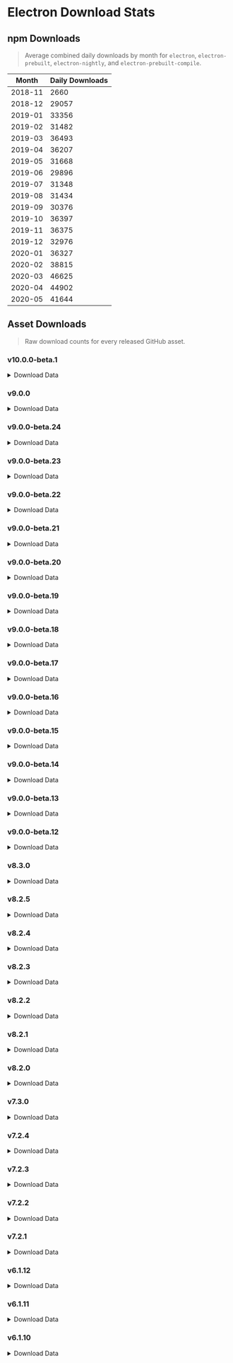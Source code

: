 # Electron Download Stats

## npm Downloads

> Average combined daily downloads by month for `electron`, `electron-prebuilt`, `electron-nightly`, and `electron-prebuilt-compile`.

Month | Daily Downloads
--- | ---
2018-11 | 2660
2018-12 | 29057
2019-01 | 33356
2019-02 | 31482
2019-03 | 36493
2019-04 | 36207
2019-05 | 31668
2019-06 | 29896
2019-07 | 31348
2019-08 | 31434
2019-09 | 30376
2019-10 | 36397
2019-11 | 36375
2019-12 | 32976
2020-01 | 36327
2020-02 | 38815
2020-03 | 46625
2020-04 | 44902
2020-05 | 41644


## Asset Downloads

> Raw download counts for every released GitHub asset.


### v10.0.0-beta.1

<details><summary>Download Data</summary>

File | Downloads
--- | ---
SHASUMS256.txt | 374
electron-v10.0.0-beta.1-win32-x64.zip | 237
electron-v10.0.0-beta.1-linux-x64.zip | 206
electron-v10.0.0-beta.1-darwin-x64.zip | 161
chromedriver-v10.0.0-beta.1-darwin-x64.zip | 58
chromedriver-v10.0.0-beta.1-win32-x64.zip | 43
chromedriver-v10.0.0-beta.1-linux-x64.zip | 40
electron.d.ts | 35
electron-v10.0.0-beta.1-win32-ia32.zip | 30
electron-v10.0.0-beta.1-darwin-x64-dsym.zip | 28
chromedriver-v10.0.0-beta.1-win32-arm64.zip | 27
electron-v10.0.0-beta.1-darwin-x64-symbols.zip | 27
chromedriver-v10.0.0-beta.1-linux-arm64.zip | 21
electron-api.json | 21
ffmpeg-v10.0.0-beta.1-win32-x64.zip | 21
electron-v10.0.0-beta.1-win32-arm64.zip | 20
chromedriver-v10.0.0-beta.1-win32-ia32.zip | 19
electron-v10.0.0-beta.1-linux-ia32.zip | 19
ffmpeg-v10.0.0-beta.1-win32-ia32.zip | 18
mksnapshot-v10.0.0-beta.1-win32-x64.zip | 18
chromedriver-v10.0.0-beta.1-linux-ia32.zip | 17
chromedriver-v10.0.0-beta.1-mas-x64.zip | 17
electron-v10.0.0-beta.1-linux-arm64-debug.zip | 17
electron-v10.0.0-beta.1-linux-arm64-symbols.zip | 17
ffmpeg-v10.0.0-beta.1-darwin-x64.zip | 17
mksnapshot-v10.0.0-beta.1-linux-x64.zip | 17
mksnapshot-v10.0.0-beta.1-win32-ia32.zip | 17
chromedriver-v10.0.0-beta.1-linux-armv7l.zip | 16
electron-v10.0.0-beta.1-linux-arm64.zip | 16
electron-v10.0.0-beta.1-linux-armv7l.zip | 16
electron-v10.0.0-beta.1-linux-x64-symbols.zip | 16
electron-v10.0.0-beta.1-mas-x64.zip | 16
electron-v10.0.0-beta.1-win32-arm64-symbols.zip | 16
electron-v10.0.0-beta.1-win32-arm64-toolchain-profile.zip | 16
electron-v10.0.0-beta.1-win32-ia32-toolchain-profile.zip | 16
electron-v10.0.0-beta.1-win32-x64-toolchain-profile.zip | 16
ffmpeg-v10.0.0-beta.1-linux-ia32.zip | 16
ffmpeg-v10.0.0-beta.1-linux-x64.zip | 16
hunspell_dictionaries.zip | 16
mksnapshot-v10.0.0-beta.1-darwin-x64.zip | 16
mksnapshot-v10.0.0-beta.1-linux-ia32.zip | 16
electron-v10.0.0-beta.1-linux-armv7l-debug.zip | 15
electron-v10.0.0-beta.1-linux-armv7l-symbols.zip | 15
electron-v10.0.0-beta.1-linux-ia32-debug.zip | 15
electron-v10.0.0-beta.1-linux-ia32-symbols.zip | 15
electron-v10.0.0-beta.1-mas-x64-symbols.zip | 15
electron-v10.0.0-beta.1-win32-ia32-symbols.zip | 15
electron-v10.0.0-beta.1-win32-x64-symbols.zip | 15
ffmpeg-v10.0.0-beta.1-linux-arm64.zip | 15
ffmpeg-v10.0.0-beta.1-linux-armv7l.zip | 15
ffmpeg-v10.0.0-beta.1-mas-x64.zip | 15
ffmpeg-v10.0.0-beta.1-win32-arm64.zip | 15
mksnapshot-v10.0.0-beta.1-linux-arm64-x64.zip | 15
mksnapshot-v10.0.0-beta.1-linux-armv7l-x64.zip | 15
mksnapshot-v10.0.0-beta.1-mas-x64.zip | 15
mksnapshot-v10.0.0-beta.1-win32-arm64-x64.zip | 15
electron-v10.0.0-beta.1-linux-x64-debug.zip | 14
electron-v10.0.0-beta.1-mas-x64-dsym.zip | 14
electron-v10.0.0-beta.1-win32-arm64-pdb.zip | 14
electron-v10.0.0-beta.1-win32-ia32-pdb.zip | 12
electron-v10.0.0-beta.1-win32-x64-pdb.zip | 12

</details>

### v9.0.0

<details><summary>Download Data</summary>

File | Downloads
--- | ---
SHASUMS256.txt | 20105
electron-v9.0.0-win32-x64.zip | 14947
electron-v9.0.0-linux-x64.zip | 12022
electron-v9.0.0-darwin-x64.zip | 9831
electron-v9.0.0-win32-ia32.zip | 2135
chromedriver-v9.0.0-linux-x64.zip | 1643
chromedriver-v9.0.0-win32-x64.zip | 893
chromedriver-v9.0.0-darwin-x64.zip | 871
electron-v9.0.0-linux-armv7l.zip | 635
electron-v9.0.0-linux-ia32.zip | 587
electron-v9.0.0-linux-arm64.zip | 434
electron-v9.0.0-mas-x64.zip | 405
electron-v9.0.0-win32-arm64.zip | 344
chromedriver-v9.0.0-win32-ia32.zip | 134
electron-api.json | 109
chromedriver-v9.0.0-linux-armv7l.zip | 78
chromedriver-v9.0.0-linux-ia32.zip | 71
chromedriver-v9.0.0-linux-arm64.zip | 63
mksnapshot-v9.0.0-win32-x64.zip | 61
ffmpeg-v9.0.0-win32-x64.zip | 54
electron-v9.0.0-win32-x64-symbols.zip | 46
electron-v9.0.0-win32-x64-pdb.zip | 43
electron.d.ts | 41
electron-v9.0.0-darwin-x64-symbols.zip | 39
chromedriver-v9.0.0-win32-arm64.zip | 37
mksnapshot-v9.0.0-linux-x64.zip | 37
ffmpeg-v9.0.0-linux-x64.zip | 35
chromedriver-v9.0.0-mas-x64.zip | 34
mksnapshot-v9.0.0-win32-ia32.zip | 34
electron-v9.0.0-win32-ia32-symbols.zip | 33
electron-v9.0.0-linux-arm64-symbols.zip | 32
electron-v9.0.0-linux-x64-symbols.zip | 32
hunspell_dictionaries.zip | 32
mksnapshot-v9.0.0-darwin-x64.zip | 32
electron-v9.0.0-darwin-x64-dsym.zip | 31
electron-v9.0.0-win32-x64-toolchain-profile.zip | 31
ffmpeg-v9.0.0-darwin-x64.zip | 30
ffmpeg-v9.0.0-win32-ia32.zip | 30
electron-v9.0.0-linux-armv7l-symbols.zip | 28
electron-v9.0.0-linux-ia32-symbols.zip | 27
electron-v9.0.0-win32-ia32-pdb.zip | 26
electron-v9.0.0-linux-arm64-debug.zip | 25
ffmpeg-v9.0.0-linux-armv7l.zip | 25
mksnapshot-v9.0.0-mas-x64.zip | 24
electron-v9.0.0-mas-x64-symbols.zip | 23
electron-v9.0.0-win32-arm64-symbols.zip | 23
electron-v9.0.0-win32-ia32-toolchain-profile.zip | 23
ffmpeg-v9.0.0-linux-ia32.zip | 23
electron-v9.0.0-linux-armv7l-debug.zip | 22
electron-v9.0.0-win32-arm64-toolchain-profile.zip | 22
mksnapshot-v9.0.0-win32-arm64-x64.zip | 22
electron-v9.0.0-linux-ia32-debug.zip | 21
ffmpeg-v9.0.0-mas-x64.zip | 21
mksnapshot-v9.0.0-linux-arm64-x64.zip | 21
mksnapshot-v9.0.0-linux-ia32.zip | 21
electron-v9.0.0-linux-x64-debug.zip | 20
ffmpeg-v9.0.0-linux-arm64.zip | 20
ffmpeg-v9.0.0-win32-arm64.zip | 20
electron-v9.0.0-win32-arm64-pdb.zip | 19
mksnapshot-v9.0.0-linux-armv7l-x64.zip | 19
electron-v9.0.0-mas-x64-dsym.zip | 18

</details>

### v9.0.0-beta.24

<details><summary>Download Data</summary>

File | Downloads
--- | ---
SHASUMS256.txt | 3708
electron-v9.0.0-beta.24-linux-x64.zip | 2453
electron-v9.0.0-beta.24-win32-x64.zip | 1833
electron-v9.0.0-beta.24-darwin-x64.zip | 1762
electron-v9.0.0-beta.24-win32-ia32.zip | 441
electron-v9.0.0-beta.24-linux-ia32.zip | 69
chromedriver-v9.0.0-beta.24-win32-x64.zip | 56
chromedriver-v9.0.0-beta.24-darwin-x64.zip | 46
chromedriver-v9.0.0-beta.24-linux-x64.zip | 31
electron-v9.0.0-beta.24-linux-armv7l.zip | 30
electron-v9.0.0-beta.24-mas-x64.zip | 26
electron-v9.0.0-beta.24-win32-ia32-symbols.zip | 25
electron.d.ts | 23
electron-v9.0.0-beta.24-darwin-x64-symbols.zip | 22
electron-v9.0.0-beta.24-linux-arm64.zip | 22
electron-v9.0.0-beta.24-win32-x64-pdb.zip | 22
chromedriver-v9.0.0-beta.24-linux-arm64.zip | 21
electron-v9.0.0-beta.24-linux-arm64-debug.zip | 21
electron-v9.0.0-beta.24-win32-arm64.zip | 21
electron-api.json | 20
electron-v9.0.0-beta.24-darwin-x64-dsym.zip | 20
electron-v9.0.0-beta.24-win32-x64-symbols.zip | 20
ffmpeg-v9.0.0-beta.24-win32-x64.zip | 20
mksnapshot-v9.0.0-beta.24-win32-x64.zip | 20
chromedriver-v9.0.0-beta.24-win32-arm64.zip | 19
chromedriver-v9.0.0-beta.24-win32-ia32.zip | 19
electron-v9.0.0-beta.24-win32-ia32-pdb.zip | 19
electron-v9.0.0-beta.24-win32-x64-toolchain-profile.zip | 19
ffmpeg-v9.0.0-beta.24-win32-ia32.zip | 19
chromedriver-v9.0.0-beta.24-linux-ia32.zip | 18
chromedriver-v9.0.0-beta.24-mas-x64.zip | 18
electron-v9.0.0-beta.24-linux-x64-symbols.zip | 18
electron-v9.0.0-beta.24-win32-arm64-symbols.zip | 18
ffmpeg-v9.0.0-beta.24-darwin-x64.zip | 18
hunspell_dictionaries.zip | 18
chromedriver-v9.0.0-beta.24-linux-armv7l.zip | 17
electron-v9.0.0-beta.24-linux-arm64-symbols.zip | 17
electron-v9.0.0-beta.24-linux-ia32-debug.zip | 17
electron-v9.0.0-beta.24-linux-ia32-symbols.zip | 17
electron-v9.0.0-beta.24-win32-arm64-toolchain-profile.zip | 17
electron-v9.0.0-beta.24-win32-ia32-toolchain-profile.zip | 17
ffmpeg-v9.0.0-beta.24-linux-arm64.zip | 17
ffmpeg-v9.0.0-beta.24-linux-armv7l.zip | 17
ffmpeg-v9.0.0-beta.24-linux-ia32.zip | 17
ffmpeg-v9.0.0-beta.24-linux-x64.zip | 17
ffmpeg-v9.0.0-beta.24-win32-arm64.zip | 17
mksnapshot-v9.0.0-beta.24-darwin-x64.zip | 17
mksnapshot-v9.0.0-beta.24-linux-armv7l-x64.zip | 17
mksnapshot-v9.0.0-beta.24-linux-ia32.zip | 17
mksnapshot-v9.0.0-beta.24-linux-x64.zip | 17
mksnapshot-v9.0.0-beta.24-win32-arm64-x64.zip | 17
mksnapshot-v9.0.0-beta.24-win32-ia32.zip | 17
electron-v9.0.0-beta.24-linux-armv7l-debug.zip | 16
electron-v9.0.0-beta.24-linux-armv7l-symbols.zip | 16
electron-v9.0.0-beta.24-mas-x64-symbols.zip | 16
ffmpeg-v9.0.0-beta.24-mas-x64.zip | 16
mksnapshot-v9.0.0-beta.24-mas-x64.zip | 16
electron-v9.0.0-beta.24-mas-x64-dsym.zip | 14
electron-v9.0.0-beta.24-win32-arm64-pdb.zip | 14
mksnapshot-v9.0.0-beta.24-linux-arm64-x64.zip | 14
electron-v9.0.0-beta.24-linux-x64-debug.zip | 13

</details>

### v9.0.0-beta.23

<details><summary>Download Data</summary>

File | Downloads
--- | ---
electron-v9.0.0-beta.23-win32-x64.zip | 86
SHASUMS256.txt | 76
electron-v9.0.0-beta.23-linux-x64.zip | 46
electron-v9.0.0-beta.23-darwin-x64.zip | 36
chromedriver-v9.0.0-beta.23-darwin-x64.zip | 32
electron-v9.0.0-beta.23-win32-ia32.zip | 29
chromedriver-v9.0.0-beta.23-win32-x64.zip | 24
chromedriver-v9.0.0-beta.23-mas-x64.zip | 22
chromedriver-v9.0.0-beta.23-win32-arm64.zip | 22
electron.d.ts | 21
chromedriver-v9.0.0-beta.23-linux-arm64.zip | 20
chromedriver-v9.0.0-beta.23-win32-ia32.zip | 20
electron-v9.0.0-beta.23-win32-arm64.zip | 20
chromedriver-v9.0.0-beta.23-linux-x64.zip | 19
electron-v9.0.0-beta.23-win32-ia32-symbols.zip | 18
ffmpeg-v9.0.0-beta.23-linux-x64.zip | 18
ffmpeg-v9.0.0-beta.23-mas-x64.zip | 18
ffmpeg-v9.0.0-beta.23-win32-arm64.zip | 18
hunspell_dictionaries.zip | 18
mksnapshot-v9.0.0-beta.23-linux-x64.zip | 18
mksnapshot-v9.0.0-beta.23-win32-x64.zip | 18
chromedriver-v9.0.0-beta.23-linux-armv7l.zip | 17
electron-api.json | 17
electron-v9.0.0-beta.23-darwin-x64-symbols.zip | 17
electron-v9.0.0-beta.23-linux-ia32.zip | 17
electron-v9.0.0-beta.23-mas-x64.zip | 17
electron-v9.0.0-beta.23-win32-arm64-toolchain-profile.zip | 17
electron-v9.0.0-beta.23-win32-x64-toolchain-profile.zip | 17
ffmpeg-v9.0.0-beta.23-linux-ia32.zip | 17
ffmpeg-v9.0.0-beta.23-win32-x64.zip | 17
mksnapshot-v9.0.0-beta.23-darwin-x64.zip | 17
mksnapshot-v9.0.0-beta.23-win32-arm64-x64.zip | 17
electron-v9.0.0-beta.23-linux-arm64-debug.zip | 16
electron-v9.0.0-beta.23-linux-arm64-symbols.zip | 16
electron-v9.0.0-beta.23-linux-arm64.zip | 16
electron-v9.0.0-beta.23-linux-armv7l-symbols.zip | 16
electron-v9.0.0-beta.23-linux-armv7l.zip | 16
electron-v9.0.0-beta.23-linux-ia32-symbols.zip | 16
electron-v9.0.0-beta.23-linux-x64-symbols.zip | 16
electron-v9.0.0-beta.23-win32-ia32-toolchain-profile.zip | 16
electron-v9.0.0-beta.23-win32-x64-symbols.zip | 16
ffmpeg-v9.0.0-beta.23-darwin-x64.zip | 16
ffmpeg-v9.0.0-beta.23-linux-arm64.zip | 16
ffmpeg-v9.0.0-beta.23-linux-armv7l.zip | 16
ffmpeg-v9.0.0-beta.23-win32-ia32.zip | 16
mksnapshot-v9.0.0-beta.23-linux-armv7l-x64.zip | 16
mksnapshot-v9.0.0-beta.23-linux-ia32.zip | 16
mksnapshot-v9.0.0-beta.23-mas-x64.zip | 16
mksnapshot-v9.0.0-beta.23-win32-ia32.zip | 16
chromedriver-v9.0.0-beta.23-linux-ia32.zip | 15
electron-v9.0.0-beta.23-darwin-x64-dsym.zip | 15
electron-v9.0.0-beta.23-linux-armv7l-debug.zip | 15
electron-v9.0.0-beta.23-linux-ia32-debug.zip | 15
electron-v9.0.0-beta.23-mas-x64-symbols.zip | 15
electron-v9.0.0-beta.23-win32-arm64-symbols.zip | 15
electron-v9.0.0-beta.23-win32-x64-pdb.zip | 15
electron-v9.0.0-beta.23-win32-ia32-pdb.zip | 13
mksnapshot-v9.0.0-beta.23-linux-arm64-x64.zip | 13
electron-v9.0.0-beta.23-mas-x64-dsym.zip | 12
electron-v9.0.0-beta.23-win32-arm64-pdb.zip | 12
electron-v9.0.0-beta.23-linux-x64-debug.zip | 11

</details>

### v9.0.0-beta.22

<details><summary>Download Data</summary>

File | Downloads
--- | ---
SHASUMS256.txt | 1845
electron-v9.0.0-beta.22-win32-x64.zip | 1146
electron-v9.0.0-beta.22-darwin-x64.zip | 1010
electron-v9.0.0-beta.22-linux-x64.zip | 796
electron-v9.0.0-beta.22-win32-ia32.zip | 230
electron-v9.0.0-beta.22-linux-ia32.zip | 89
chromedriver-v9.0.0-beta.22-win32-x64.zip | 38
chromedriver-v9.0.0-beta.22-darwin-x64.zip | 28
chromedriver-v9.0.0-beta.22-linux-x64.zip | 26
electron-api.json | 24
electron-v9.0.0-beta.22-mas-x64.zip | 23
mksnapshot-v9.0.0-beta.22-win32-x64.zip | 23
chromedriver-v9.0.0-beta.22-win32-ia32.zip | 22
electron.d.ts | 22
chromedriver-v9.0.0-beta.22-win32-arm64.zip | 21
electron-v9.0.0-beta.22-linux-arm64.zip | 21
ffmpeg-v9.0.0-beta.22-win32-x64.zip | 21
electron-v9.0.0-beta.22-linux-armv7l.zip | 20
electron-v9.0.0-beta.22-win32-ia32-symbols.zip | 20
chromedriver-v9.0.0-beta.22-mas-x64.zip | 19
electron-v9.0.0-beta.22-win32-arm64.zip | 19
ffmpeg-v9.0.0-beta.22-linux-x64.zip | 19
hunspell_dictionaries.zip | 19
chromedriver-v9.0.0-beta.22-linux-armv7l.zip | 18
ffmpeg-v9.0.0-beta.22-win32-ia32.zip | 18
mksnapshot-v9.0.0-beta.22-linux-x64.zip | 18
electron-v9.0.0-beta.22-mas-x64-symbols.zip | 17
electron-v9.0.0-beta.22-win32-arm64-symbols.zip | 17
electron-v9.0.0-beta.22-win32-x64-toolchain-profile.zip | 17
mksnapshot-v9.0.0-beta.22-win32-ia32.zip | 17
electron-v9.0.0-beta.22-linux-arm64-debug.zip | 16
electron-v9.0.0-beta.22-win32-ia32-toolchain-profile.zip | 16
electron-v9.0.0-beta.22-win32-x64-symbols.zip | 16
ffmpeg-v9.0.0-beta.22-darwin-x64.zip | 16
ffmpeg-v9.0.0-beta.22-linux-ia32.zip | 16
mksnapshot-v9.0.0-beta.22-linux-ia32.zip | 16
chromedriver-v9.0.0-beta.22-linux-arm64.zip | 15
chromedriver-v9.0.0-beta.22-linux-ia32.zip | 15
electron-v9.0.0-beta.22-darwin-x64-symbols.zip | 15
electron-v9.0.0-beta.22-linux-arm64-symbols.zip | 15
electron-v9.0.0-beta.22-linux-x64-symbols.zip | 15
electron-v9.0.0-beta.22-win32-arm64-toolchain-profile.zip | 15
electron-v9.0.0-beta.22-win32-ia32-pdb.zip | 15
ffmpeg-v9.0.0-beta.22-linux-arm64.zip | 15
ffmpeg-v9.0.0-beta.22-linux-armv7l.zip | 15
ffmpeg-v9.0.0-beta.22-mas-x64.zip | 15
ffmpeg-v9.0.0-beta.22-win32-arm64.zip | 15
mksnapshot-v9.0.0-beta.22-darwin-x64.zip | 15
mksnapshot-v9.0.0-beta.22-linux-armv7l-x64.zip | 15
mksnapshot-v9.0.0-beta.22-mas-x64.zip | 15
mksnapshot-v9.0.0-beta.22-win32-arm64-x64.zip | 15
electron-v9.0.0-beta.22-linux-armv7l-debug.zip | 14
electron-v9.0.0-beta.22-linux-armv7l-symbols.zip | 14
electron-v9.0.0-beta.22-linux-ia32-debug.zip | 14
electron-v9.0.0-beta.22-linux-ia32-symbols.zip | 14
electron-v9.0.0-beta.22-win32-x64-pdb.zip | 14
electron-v9.0.0-beta.22-mas-x64-dsym.zip | 12
mksnapshot-v9.0.0-beta.22-linux-arm64-x64.zip | 12
electron-v9.0.0-beta.22-darwin-x64-dsym.zip | 11
electron-v9.0.0-beta.22-linux-x64-debug.zip | 11
electron-v9.0.0-beta.22-win32-arm64-pdb.zip | 11

</details>

### v9.0.0-beta.21

<details><summary>Download Data</summary>

File | Downloads
--- | ---
SHASUMS256.txt | 273
electron-v9.0.0-beta.21-win32-x64.zip | 191
electron-v9.0.0-beta.21-linux-x64.zip | 112
electron-v9.0.0-beta.21-darwin-x64.zip | 109
electron-v9.0.0-beta.21-win32-ia32.zip | 31
chromedriver-v9.0.0-beta.21-linux-armv7l.zip | 25
chromedriver-v9.0.0-beta.21-win32-x64.zip | 23
electron-v9.0.0-beta.21-darwin-x64-symbols.zip | 22
chromedriver-v9.0.0-beta.21-linux-ia32.zip | 20
chromedriver-v9.0.0-beta.21-linux-x64.zip | 20
electron-v9.0.0-beta.21-linux-arm64.zip | 20
chromedriver-v9.0.0-beta.21-mas-x64.zip | 19
electron-v9.0.0-beta.21-linux-ia32.zip | 19
ffmpeg-v9.0.0-beta.21-win32-x64.zip | 19
mksnapshot-v9.0.0-beta.21-win32-x64.zip | 19
chromedriver-v9.0.0-beta.21-darwin-x64.zip | 18
chromedriver-v9.0.0-beta.21-win32-arm64.zip | 18
electron-v9.0.0-beta.21-linux-armv7l-symbols.zip | 18
electron-v9.0.0-beta.21-linux-armv7l.zip | 18
electron-v9.0.0-beta.21-win32-ia32-symbols.zip | 18
electron.d.ts | 18
chromedriver-v9.0.0-beta.21-linux-arm64.zip | 17
electron-api.json | 17
electron-v9.0.0-beta.21-mas-x64.zip | 17
hunspell_dictionaries.zip | 17
mksnapshot-v9.0.0-beta.21-linux-x64.zip | 17
chromedriver-v9.0.0-beta.21-win32-ia32.zip | 16
electron-v9.0.0-beta.21-darwin-x64-dsym.zip | 16
electron-v9.0.0-beta.21-mas-x64-symbols.zip | 16
electron-v9.0.0-beta.21-win32-arm64.zip | 16
electron-v9.0.0-beta.21-win32-ia32-pdb.zip | 16
electron-v9.0.0-beta.21-win32-ia32-toolchain-profile.zip | 16
electron-v9.0.0-beta.21-win32-x64-symbols.zip | 16
electron-v9.0.0-beta.21-win32-x64-toolchain-profile.zip | 16
ffmpeg-v9.0.0-beta.21-darwin-x64.zip | 16
ffmpeg-v9.0.0-beta.21-linux-ia32.zip | 16
ffmpeg-v9.0.0-beta.21-linux-x64.zip | 16
ffmpeg-v9.0.0-beta.21-win32-ia32.zip | 16
mksnapshot-v9.0.0-beta.21-linux-ia32.zip | 16
mksnapshot-v9.0.0-beta.21-win32-ia32.zip | 16
electron-v9.0.0-beta.21-linux-arm64-debug.zip | 15
electron-v9.0.0-beta.21-linux-arm64-symbols.zip | 15
electron-v9.0.0-beta.21-linux-armv7l-debug.zip | 15
electron-v9.0.0-beta.21-linux-ia32-debug.zip | 15
electron-v9.0.0-beta.21-linux-ia32-symbols.zip | 15
electron-v9.0.0-beta.21-linux-x64-symbols.zip | 15
electron-v9.0.0-beta.21-win32-arm64-symbols.zip | 15
electron-v9.0.0-beta.21-win32-arm64-toolchain-profile.zip | 15
electron-v9.0.0-beta.21-win32-x64-pdb.zip | 15
ffmpeg-v9.0.0-beta.21-linux-arm64.zip | 15
ffmpeg-v9.0.0-beta.21-linux-armv7l.zip | 15
ffmpeg-v9.0.0-beta.21-mas-x64.zip | 15
ffmpeg-v9.0.0-beta.21-win32-arm64.zip | 15
mksnapshot-v9.0.0-beta.21-darwin-x64.zip | 15
mksnapshot-v9.0.0-beta.21-linux-armv7l-x64.zip | 15
mksnapshot-v9.0.0-beta.21-mas-x64.zip | 15
mksnapshot-v9.0.0-beta.21-win32-arm64-x64.zip | 15
electron-v9.0.0-beta.21-linux-x64-debug.zip | 11
electron-v9.0.0-beta.21-mas-x64-dsym.zip | 11
electron-v9.0.0-beta.21-win32-arm64-pdb.zip | 11
mksnapshot-v9.0.0-beta.21-linux-arm64-x64.zip | 11

</details>

### v9.0.0-beta.20

<details><summary>Download Data</summary>

File | Downloads
--- | ---
SHASUMS256.txt | 128
electron-v9.0.0-beta.20-linux-x64.zip | 82
electron-v9.0.0-beta.20-win32-x64.zip | 80
electron-v9.0.0-beta.20-darwin-x64.zip | 29
electron-v9.0.0-beta.20-win32-ia32.zip | 25
electron-v9.0.0-beta.20-win32-ia32-symbols.zip | 18
electron-v9.0.0-beta.20-linux-ia32.zip | 17
chromedriver-v9.0.0-beta.20-darwin-x64.zip | 16
electron-v9.0.0-beta.20-linux-ia32-symbols.zip | 16
mksnapshot-v9.0.0-beta.20-mas-x64.zip | 16
mksnapshot-v9.0.0-beta.20-win32-x64.zip | 16
chromedriver-v9.0.0-beta.20-linux-ia32.zip | 15
chromedriver-v9.0.0-beta.20-linux-x64.zip | 15
chromedriver-v9.0.0-beta.20-win32-arm64.zip | 15
electron-v9.0.0-beta.20-darwin-x64-symbols.zip | 15
electron-v9.0.0-beta.20-linux-arm64-symbols.zip | 15
electron-v9.0.0-beta.20-win32-arm64-symbols.zip | 15
electron.d.ts | 15
ffmpeg-v9.0.0-beta.20-linux-arm64.zip | 15
mksnapshot-v9.0.0-beta.20-linux-armv7l-x64.zip | 15
mksnapshot-v9.0.0-beta.20-linux-x64.zip | 15
mksnapshot-v9.0.0-beta.20-win32-arm64-x64.zip | 15
mksnapshot-v9.0.0-beta.20-win32-ia32.zip | 15
chromedriver-v9.0.0-beta.20-mas-x64.zip | 14
chromedriver-v9.0.0-beta.20-win32-ia32.zip | 14
chromedriver-v9.0.0-beta.20-win32-x64.zip | 14
electron-api.json | 14
electron-v9.0.0-beta.20-linux-arm64-debug.zip | 14
electron-v9.0.0-beta.20-linux-arm64.zip | 14
electron-v9.0.0-beta.20-linux-armv7l-debug.zip | 14
electron-v9.0.0-beta.20-linux-armv7l-symbols.zip | 14
electron-v9.0.0-beta.20-linux-armv7l.zip | 14
electron-v9.0.0-beta.20-linux-ia32-debug.zip | 14
electron-v9.0.0-beta.20-linux-x64-symbols.zip | 14
electron-v9.0.0-beta.20-mas-x64-symbols.zip | 14
electron-v9.0.0-beta.20-mas-x64.zip | 14
electron-v9.0.0-beta.20-win32-arm64-toolchain-profile.zip | 14
electron-v9.0.0-beta.20-win32-arm64.zip | 14
electron-v9.0.0-beta.20-win32-ia32-toolchain-profile.zip | 14
electron-v9.0.0-beta.20-win32-x64-pdb.zip | 14
electron-v9.0.0-beta.20-win32-x64-symbols.zip | 14
electron-v9.0.0-beta.20-win32-x64-toolchain-profile.zip | 14
ffmpeg-v9.0.0-beta.20-darwin-x64.zip | 14
ffmpeg-v9.0.0-beta.20-linux-armv7l.zip | 14
ffmpeg-v9.0.0-beta.20-linux-ia32.zip | 14
ffmpeg-v9.0.0-beta.20-linux-x64.zip | 14
ffmpeg-v9.0.0-beta.20-mas-x64.zip | 14
ffmpeg-v9.0.0-beta.20-win32-arm64.zip | 14
ffmpeg-v9.0.0-beta.20-win32-ia32.zip | 14
ffmpeg-v9.0.0-beta.20-win32-x64.zip | 14
hunspell_dictionaries.zip | 14
mksnapshot-v9.0.0-beta.20-darwin-x64.zip | 14
mksnapshot-v9.0.0-beta.20-linux-ia32.zip | 14
chromedriver-v9.0.0-beta.20-linux-arm64.zip | 13
chromedriver-v9.0.0-beta.20-linux-armv7l.zip | 13
electron-v9.0.0-beta.20-win32-ia32-pdb.zip | 13
electron-v9.0.0-beta.20-darwin-x64-dsym.zip | 10
electron-v9.0.0-beta.20-linux-x64-debug.zip | 10
electron-v9.0.0-beta.20-mas-x64-dsym.zip | 10
electron-v9.0.0-beta.20-win32-arm64-pdb.zip | 10
mksnapshot-v9.0.0-beta.20-linux-arm64-x64.zip | 10

</details>

### v9.0.0-beta.19

<details><summary>Download Data</summary>

File | Downloads
--- | ---
SHASUMS256.txt | 347
electron-v9.0.0-beta.19-win32-x64.zip | 317
electron-v9.0.0-beta.19-linux-x64.zip | 206
electron-v9.0.0-beta.19-darwin-x64.zip | 200
electron-v9.0.0-beta.19-win32-ia32.zip | 104
electron-v9.0.0-beta.19-linux-ia32.zip | 91
chromedriver-v9.0.0-beta.19-darwin-x64.zip | 34
chromedriver-v9.0.0-beta.19-win32-x64.zip | 34
chromedriver-v9.0.0-beta.19-linux-armv7l.zip | 25
electron-v9.0.0-beta.19-linux-arm64.zip | 25
electron-v9.0.0-beta.19-linux-x64-symbols.zip | 24
chromedriver-v9.0.0-beta.19-linux-x64.zip | 23
electron-v9.0.0-beta.19-mas-x64.zip | 23
chromedriver-v9.0.0-beta.19-linux-arm64.zip | 22
electron-v9.0.0-beta.19-linux-arm64-symbols.zip | 22
electron-v9.0.0-beta.19-linux-armv7l.zip | 22
electron-v9.0.0-beta.19-win32-ia32-symbols.zip | 22
electron-v9.0.0-beta.19-win32-x64-symbols.zip | 21
electron-v9.0.0-beta.19-linux-armv7l-debug.zip | 20
chromedriver-v9.0.0-beta.19-win32-arm64.zip | 19
electron-api.json | 19
electron-v9.0.0-beta.19-linux-arm64-debug.zip | 19
electron-v9.0.0-beta.19-linux-ia32-debug.zip | 19
electron-v9.0.0-beta.19-mas-x64-symbols.zip | 19
electron-v9.0.0-beta.19-win32-ia32-pdb.zip | 19
electron.d.ts | 19
chromedriver-v9.0.0-beta.19-win32-ia32.zip | 18
electron-v9.0.0-beta.19-darwin-x64-symbols.zip | 18
electron-v9.0.0-beta.19-linux-armv7l-symbols.zip | 18
electron-v9.0.0-beta.19-linux-ia32-symbols.zip | 18
electron-v9.0.0-beta.19-win32-arm64-toolchain-profile.zip | 18
electron-v9.0.0-beta.19-win32-x64-pdb.zip | 18
chromedriver-v9.0.0-beta.19-linux-ia32.zip | 17
chromedriver-v9.0.0-beta.19-mas-x64.zip | 17
electron-v9.0.0-beta.19-win32-arm64-symbols.zip | 17
electron-v9.0.0-beta.19-win32-arm64.zip | 17
electron-v9.0.0-beta.19-win32-x64-toolchain-profile.zip | 17
mksnapshot-v9.0.0-beta.19-linux-x64.zip | 17
electron-v9.0.0-beta.19-win32-ia32-toolchain-profile.zip | 16
ffmpeg-v9.0.0-beta.19-darwin-x64.zip | 16
ffmpeg-v9.0.0-beta.19-linux-x64.zip | 16
ffmpeg-v9.0.0-beta.19-mas-x64.zip | 16
ffmpeg-v9.0.0-beta.19-win32-arm64.zip | 16
ffmpeg-v9.0.0-beta.19-win32-x64.zip | 16
hunspell_dictionaries.zip | 16
mksnapshot-v9.0.0-beta.19-mas-x64.zip | 16
mksnapshot-v9.0.0-beta.19-win32-x64.zip | 16
electron-v9.0.0-beta.19-darwin-x64-dsym.zip | 15
ffmpeg-v9.0.0-beta.19-linux-arm64.zip | 15
ffmpeg-v9.0.0-beta.19-linux-armv7l.zip | 15
ffmpeg-v9.0.0-beta.19-linux-ia32.zip | 15
ffmpeg-v9.0.0-beta.19-win32-ia32.zip | 15
mksnapshot-v9.0.0-beta.19-darwin-x64.zip | 15
mksnapshot-v9.0.0-beta.19-linux-armv7l-x64.zip | 15
mksnapshot-v9.0.0-beta.19-linux-ia32.zip | 15
mksnapshot-v9.0.0-beta.19-win32-arm64-x64.zip | 15
mksnapshot-v9.0.0-beta.19-win32-ia32.zip | 15
electron-v9.0.0-beta.19-linux-x64-debug.zip | 14
electron-v9.0.0-beta.19-mas-x64-dsym.zip | 14
electron-v9.0.0-beta.19-win32-arm64-pdb.zip | 14
mksnapshot-v9.0.0-beta.19-linux-arm64-x64.zip | 12

</details>

### v9.0.0-beta.18

<details><summary>Download Data</summary>

File | Downloads
--- | ---
SHASUMS256.txt | 479
electron-v9.0.0-beta.18-win32-x64.zip | 361
electron-v9.0.0-beta.18-linux-x64.zip | 240
electron-v9.0.0-beta.18-darwin-x64.zip | 229
electron-v9.0.0-beta.18-win32-ia32.zip | 60
chromedriver-v9.0.0-beta.18-linux-armv7l.zip | 50
chromedriver-v9.0.0-beta.18-darwin-x64.zip | 37
chromedriver-v9.0.0-beta.18-win32-x64.zip | 34
electron-v9.0.0-beta.18-linux-ia32.zip | 30
chromedriver-v9.0.0-beta.18-linux-x64.zip | 29
chromedriver-v9.0.0-beta.18-linux-arm64.zip | 24
chromedriver-v9.0.0-beta.18-win32-arm64.zip | 24
chromedriver-v9.0.0-beta.18-mas-x64.zip | 21
electron-v9.0.0-beta.18-linux-armv7l.zip | 21
chromedriver-v9.0.0-beta.18-win32-ia32.zip | 19
electron-api.json | 19
electron-v9.0.0-beta.18-win32-ia32-symbols.zip | 19
chromedriver-v9.0.0-beta.18-linux-ia32.zip | 18
electron-v9.0.0-beta.18-mas-x64.zip | 18
mksnapshot-v9.0.0-beta.18-linux-x64.zip | 18
electron.d.ts | 17
hunspell_dictionaries.zip | 17
mksnapshot-v9.0.0-beta.18-win32-x64.zip | 17
electron-v9.0.0-beta.18-linux-arm64.zip | 16
electron-v9.0.0-beta.18-win32-x64-symbols.zip | 16
ffmpeg-v9.0.0-beta.18-linux-x64.zip | 16
electron-v9.0.0-beta.18-linux-arm64-debug.zip | 15
electron-v9.0.0-beta.18-linux-ia32-symbols.zip | 15
electron-v9.0.0-beta.18-linux-x64-symbols.zip | 15
electron-v9.0.0-beta.18-win32-ia32-pdb.zip | 15
ffmpeg-v9.0.0-beta.18-darwin-x64.zip | 15
ffmpeg-v9.0.0-beta.18-mas-x64.zip | 15
ffmpeg-v9.0.0-beta.18-win32-x64.zip | 15
mksnapshot-v9.0.0-beta.18-mas-x64.zip | 15
mksnapshot-v9.0.0-beta.18-win32-ia32.zip | 15
electron-v9.0.0-beta.18-darwin-x64-symbols.zip | 14
electron-v9.0.0-beta.18-linux-arm64-symbols.zip | 14
electron-v9.0.0-beta.18-linux-armv7l-debug.zip | 14
electron-v9.0.0-beta.18-linux-armv7l-symbols.zip | 14
electron-v9.0.0-beta.18-linux-ia32-debug.zip | 14
electron-v9.0.0-beta.18-mas-x64-symbols.zip | 14
electron-v9.0.0-beta.18-win32-arm64-symbols.zip | 14
electron-v9.0.0-beta.18-win32-arm64-toolchain-profile.zip | 14
electron-v9.0.0-beta.18-win32-arm64.zip | 14
electron-v9.0.0-beta.18-win32-ia32-toolchain-profile.zip | 14
electron-v9.0.0-beta.18-win32-x64-pdb.zip | 14
electron-v9.0.0-beta.18-win32-x64-toolchain-profile.zip | 14
ffmpeg-v9.0.0-beta.18-linux-arm64.zip | 14
ffmpeg-v9.0.0-beta.18-linux-armv7l.zip | 14
ffmpeg-v9.0.0-beta.18-linux-ia32.zip | 14
ffmpeg-v9.0.0-beta.18-win32-arm64.zip | 14
ffmpeg-v9.0.0-beta.18-win32-ia32.zip | 14
mksnapshot-v9.0.0-beta.18-darwin-x64.zip | 14
mksnapshot-v9.0.0-beta.18-linux-armv7l-x64.zip | 14
mksnapshot-v9.0.0-beta.18-linux-ia32.zip | 14
mksnapshot-v9.0.0-beta.18-win32-arm64-x64.zip | 14
electron-v9.0.0-beta.18-darwin-x64-dsym.zip | 11
electron-v9.0.0-beta.18-linux-x64-debug.zip | 10
electron-v9.0.0-beta.18-mas-x64-dsym.zip | 10
electron-v9.0.0-beta.18-win32-arm64-pdb.zip | 10
mksnapshot-v9.0.0-beta.18-linux-arm64-x64.zip | 10

</details>

### v9.0.0-beta.17

<details><summary>Download Data</summary>

File | Downloads
--- | ---
SHASUMS256.txt | 301
electron-v9.0.0-beta.17-win32-x64.zip | 242
electron-v9.0.0-beta.17-linux-x64.zip | 132
electron-v9.0.0-beta.17-darwin-x64.zip | 131
chromedriver-v9.0.0-beta.17-win32-x64.zip | 44
electron-v9.0.0-beta.17-win32-ia32.zip | 38
chromedriver-v9.0.0-beta.17-linux-x64.zip | 27
chromedriver-v9.0.0-beta.17-darwin-x64.zip | 26
chromedriver-v9.0.0-beta.17-win32-arm64.zip | 24
mksnapshot-v9.0.0-beta.17-win32-x64.zip | 24
electron-v9.0.0-beta.17-linux-armv7l.zip | 22
electron-v9.0.0-beta.17-win32-x64-pdb.zip | 22
hunspell_dictionaries.zip | 22
mksnapshot-v9.0.0-beta.17-linux-x64.zip | 22
electron-api.json | 21
electron-v9.0.0-beta.17-linux-armv7l-symbols.zip | 21
electron-v9.0.0-beta.17-win32-ia32-symbols.zip | 21
ffmpeg-v9.0.0-beta.17-win32-x64.zip | 21
electron.d.ts | 20
chromedriver-v9.0.0-beta.17-linux-arm64.zip | 18
chromedriver-v9.0.0-beta.17-mas-x64.zip | 18
chromedriver-v9.0.0-beta.17-win32-ia32.zip | 18
electron-v9.0.0-beta.17-darwin-x64-symbols.zip | 18
electron-v9.0.0-beta.17-win32-arm64.zip | 18
ffmpeg-v9.0.0-beta.17-linux-x64.zip | 18
electron-v9.0.0-beta.17-darwin-x64-dsym.zip | 17
electron-v9.0.0-beta.17-linux-ia32.zip | 17
electron-v9.0.0-beta.17-mas-x64.zip | 17
electron-v9.0.0-beta.17-win32-ia32-pdb.zip | 17
electron-v9.0.0-beta.17-win32-ia32-toolchain-profile.zip | 17
electron-v9.0.0-beta.17-win32-x64-toolchain-profile.zip | 17
electron-v9.0.0-beta.17-linux-arm64-symbols.zip | 16
electron-v9.0.0-beta.17-linux-arm64.zip | 16
electron-v9.0.0-beta.17-linux-armv7l-debug.zip | 16
ffmpeg-v9.0.0-beta.17-win32-ia32.zip | 16
mksnapshot-v9.0.0-beta.17-linux-ia32.zip | 16
mksnapshot-v9.0.0-beta.17-mas-x64.zip | 16
mksnapshot-v9.0.0-beta.17-win32-arm64-x64.zip | 16
mksnapshot-v9.0.0-beta.17-win32-ia32.zip | 16
chromedriver-v9.0.0-beta.17-linux-armv7l.zip | 15
chromedriver-v9.0.0-beta.17-linux-ia32.zip | 15
electron-v9.0.0-beta.17-linux-arm64-debug.zip | 15
electron-v9.0.0-beta.17-linux-ia32-debug.zip | 15
electron-v9.0.0-beta.17-linux-ia32-symbols.zip | 15
electron-v9.0.0-beta.17-linux-x64-symbols.zip | 15
electron-v9.0.0-beta.17-mas-x64-symbols.zip | 15
electron-v9.0.0-beta.17-win32-arm64-symbols.zip | 15
electron-v9.0.0-beta.17-win32-arm64-toolchain-profile.zip | 15
electron-v9.0.0-beta.17-win32-x64-symbols.zip | 15
ffmpeg-v9.0.0-beta.17-darwin-x64.zip | 15
ffmpeg-v9.0.0-beta.17-linux-arm64.zip | 15
ffmpeg-v9.0.0-beta.17-linux-armv7l.zip | 15
ffmpeg-v9.0.0-beta.17-linux-ia32.zip | 15
ffmpeg-v9.0.0-beta.17-mas-x64.zip | 15
ffmpeg-v9.0.0-beta.17-win32-arm64.zip | 15
mksnapshot-v9.0.0-beta.17-darwin-x64.zip | 15
mksnapshot-v9.0.0-beta.17-linux-armv7l-x64.zip | 15
electron-v9.0.0-beta.17-mas-x64-dsym.zip | 12
electron-v9.0.0-beta.17-win32-arm64-pdb.zip | 12
electron-v9.0.0-beta.17-linux-x64-debug.zip | 11
mksnapshot-v9.0.0-beta.17-linux-arm64-x64.zip | 11

</details>

### v9.0.0-beta.16

<details><summary>Download Data</summary>

File | Downloads
--- | ---
SHASUMS256.txt | 508
electron-v9.0.0-beta.16-darwin-x64.zip | 245
electron-v9.0.0-beta.16-win32-x64.zip | 239
electron-v9.0.0-beta.16-linux-x64.zip | 146
chromedriver-v9.0.0-beta.16-darwin-x64.zip | 80
electron-v9.0.0-beta.16-win32-ia32.zip | 56
chromedriver-v9.0.0-beta.16-linux-x64.zip | 40
chromedriver-v9.0.0-beta.16-linux-armv7l.zip | 33
chromedriver-v9.0.0-beta.16-win32-x64.zip | 25
electron-v9.0.0-beta.16-linux-ia32.zip | 23
electron-v9.0.0-beta.16-win32-ia32-symbols.zip | 23
electron-v9.0.0-beta.16-linux-armv7l.zip | 18
electron.d.ts | 18
ffmpeg-v9.0.0-beta.16-win32-ia32.zip | 18
ffmpeg-v9.0.0-beta.16-win32-x64.zip | 18
hunspell_dictionaries.zip | 18
chromedriver-v9.0.0-beta.16-linux-arm64.zip | 17
chromedriver-v9.0.0-beta.16-mas-x64.zip | 17
electron-v9.0.0-beta.16-darwin-x64-symbols.zip | 17
electron-v9.0.0-beta.16-win32-ia32-pdb.zip | 17
electron-v9.0.0-beta.16-win32-x64-pdb.zip | 17
electron-v9.0.0-beta.16-win32-x64-toolchain-profile.zip | 17
mksnapshot-v9.0.0-beta.16-linux-ia32.zip | 17
mksnapshot-v9.0.0-beta.16-win32-ia32.zip | 17
chromedriver-v9.0.0-beta.16-win32-arm64.zip | 16
chromedriver-v9.0.0-beta.16-win32-ia32.zip | 16
electron-v9.0.0-beta.16-linux-arm64-debug.zip | 16
electron-v9.0.0-beta.16-linux-arm64-symbols.zip | 16
electron-v9.0.0-beta.16-win32-ia32-toolchain-profile.zip | 16
ffmpeg-v9.0.0-beta.16-darwin-x64.zip | 16
mksnapshot-v9.0.0-beta.16-darwin-x64.zip | 16
mksnapshot-v9.0.0-beta.16-linux-armv7l-x64.zip | 16
mksnapshot-v9.0.0-beta.16-linux-x64.zip | 16
mksnapshot-v9.0.0-beta.16-mas-x64.zip | 16
mksnapshot-v9.0.0-beta.16-win32-arm64-x64.zip | 16
mksnapshot-v9.0.0-beta.16-win32-x64.zip | 16
chromedriver-v9.0.0-beta.16-linux-ia32.zip | 15
electron-api.json | 15
electron-v9.0.0-beta.16-linux-arm64.zip | 15
electron-v9.0.0-beta.16-linux-armv7l-debug.zip | 15
electron-v9.0.0-beta.16-linux-armv7l-symbols.zip | 15
electron-v9.0.0-beta.16-linux-ia32-debug.zip | 15
electron-v9.0.0-beta.16-linux-ia32-symbols.zip | 15
electron-v9.0.0-beta.16-linux-x64-symbols.zip | 15
electron-v9.0.0-beta.16-mas-x64-symbols.zip | 15
electron-v9.0.0-beta.16-mas-x64.zip | 15
electron-v9.0.0-beta.16-win32-arm64-symbols.zip | 15
electron-v9.0.0-beta.16-win32-arm64-toolchain-profile.zip | 15
electron-v9.0.0-beta.16-win32-arm64.zip | 15
electron-v9.0.0-beta.16-win32-x64-symbols.zip | 15
ffmpeg-v9.0.0-beta.16-linux-arm64.zip | 15
ffmpeg-v9.0.0-beta.16-linux-armv7l.zip | 15
ffmpeg-v9.0.0-beta.16-linux-ia32.zip | 15
ffmpeg-v9.0.0-beta.16-linux-x64.zip | 15
ffmpeg-v9.0.0-beta.16-mas-x64.zip | 15
ffmpeg-v9.0.0-beta.16-win32-arm64.zip | 15
electron-v9.0.0-beta.16-darwin-x64-dsym.zip | 13
mksnapshot-v9.0.0-beta.16-linux-arm64-x64.zip | 12
electron-v9.0.0-beta.16-linux-x64-debug.zip | 11
electron-v9.0.0-beta.16-mas-x64-dsym.zip | 11
electron-v9.0.0-beta.16-win32-arm64-pdb.zip | 11

</details>

### v9.0.0-beta.15

<details><summary>Download Data</summary>

File | Downloads
--- | ---
SHASUMS256.txt | 302
chromedriver-v9.0.0-beta.15-darwin-x64.zip | 265
electron-v9.0.0-beta.15-win32-x64.zip | 209
electron-v9.0.0-beta.15-linux-x64.zip | 168
electron-v9.0.0-beta.15-darwin-x64.zip | 129
chromedriver-v9.0.0-beta.15-linux-arm64.zip | 67
chromedriver-v9.0.0-beta.15-linux-armv7l.zip | 51
electron-v9.0.0-beta.15-win32-ia32.zip | 47
chromedriver-v9.0.0-beta.15-win32-x64.zip | 32
electron-v9.0.0-beta.15-linux-ia32.zip | 31
electron-v9.0.0-beta.15-linux-arm64.zip | 22
electron-api.json | 21
electron-v9.0.0-beta.15-darwin-x64-symbols.zip | 20
electron-v9.0.0-beta.15-win32-ia32-symbols.zip | 20
chromedriver-v9.0.0-beta.15-win32-arm64.zip | 19
electron-v9.0.0-beta.15-linux-armv7l-symbols.zip | 19
electron.d.ts | 19
ffmpeg-v9.0.0-beta.15-linux-x64.zip | 19
mksnapshot-v9.0.0-beta.15-win32-x64.zip | 19
chromedriver-v9.0.0-beta.15-linux-ia32.zip | 18
electron-v9.0.0-beta.15-linux-arm64-debug.zip | 18
electron-v9.0.0-beta.15-linux-arm64-symbols.zip | 18
electron-v9.0.0-beta.15-linux-armv7l-debug.zip | 18
electron-v9.0.0-beta.15-win32-x64-toolchain-profile.zip | 18
ffmpeg-v9.0.0-beta.15-win32-x64.zip | 18
electron-v9.0.0-beta.15-darwin-x64-dsym.zip | 17
electron-v9.0.0-beta.15-mas-x64.zip | 17
electron-v9.0.0-beta.15-win32-ia32-toolchain-profile.zip | 17
hunspell_dictionaries.zip | 17
mksnapshot-v9.0.0-beta.15-linux-armv7l-x64.zip | 17
mksnapshot-v9.0.0-beta.15-linux-x64.zip | 17
mksnapshot-v9.0.0-beta.15-win32-arm64-x64.zip | 17
chromedriver-v9.0.0-beta.15-linux-x64.zip | 16
electron-v9.0.0-beta.15-win32-arm64-symbols.zip | 16
electron-v9.0.0-beta.15-win32-arm64-toolchain-profile.zip | 16
electron-v9.0.0-beta.15-win32-x64-pdb.zip | 16
electron-v9.0.0-beta.15-win32-x64-symbols.zip | 16
ffmpeg-v9.0.0-beta.15-mas-x64.zip | 16
ffmpeg-v9.0.0-beta.15-win32-arm64.zip | 16
ffmpeg-v9.0.0-beta.15-win32-ia32.zip | 16
chromedriver-v9.0.0-beta.15-mas-x64.zip | 15
chromedriver-v9.0.0-beta.15-win32-ia32.zip | 15
electron-v9.0.0-beta.15-linux-ia32-debug.zip | 15
electron-v9.0.0-beta.15-linux-ia32-symbols.zip | 15
electron-v9.0.0-beta.15-mas-x64-symbols.zip | 15
electron-v9.0.0-beta.15-win32-arm64.zip | 15
ffmpeg-v9.0.0-beta.15-darwin-x64.zip | 15
ffmpeg-v9.0.0-beta.15-linux-arm64.zip | 15
ffmpeg-v9.0.0-beta.15-linux-armv7l.zip | 15
ffmpeg-v9.0.0-beta.15-linux-ia32.zip | 15
mksnapshot-v9.0.0-beta.15-darwin-x64.zip | 15
mksnapshot-v9.0.0-beta.15-linux-ia32.zip | 15
mksnapshot-v9.0.0-beta.15-mas-x64.zip | 15
mksnapshot-v9.0.0-beta.15-win32-ia32.zip | 15
electron-v9.0.0-beta.15-linux-armv7l.zip | 14
electron-v9.0.0-beta.15-linux-x64-symbols.zip | 14
electron-v9.0.0-beta.15-win32-ia32-pdb.zip | 14
electron-v9.0.0-beta.15-win32-arm64-pdb.zip | 12
electron-v9.0.0-beta.15-mas-x64-dsym.zip | 11
mksnapshot-v9.0.0-beta.15-linux-arm64-x64.zip | 11
electron-v9.0.0-beta.15-linux-x64-debug.zip | 10

</details>

### v9.0.0-beta.14

<details><summary>Download Data</summary>

File | Downloads
--- | ---
SHASUMS256.txt | 505
electron-v9.0.0-beta.14-win32-x64.zip | 356
electron-v9.0.0-beta.14-linux-x64.zip | 234
electron-v9.0.0-beta.14-darwin-x64.zip | 130
electron-v9.0.0-beta.14-win32-ia32.zip | 40
chromedriver-v9.0.0-beta.14-darwin-x64.zip | 31
chromedriver-v9.0.0-beta.14-win32-x64.zip | 31
chromedriver-v9.0.0-beta.14-linux-armv7l.zip | 25
chromedriver-v9.0.0-beta.14-linux-arm64.zip | 23
electron-v9.0.0-beta.14-win32-ia32-symbols.zip | 21
chromedriver-v9.0.0-beta.14-win32-ia32.zip | 20
electron-api.json | 20
electron-v9.0.0-beta.14-linux-ia32.zip | 19
electron.d.ts | 19
ffmpeg-v9.0.0-beta.14-win32-ia32.zip | 19
chromedriver-v9.0.0-beta.14-win32-arm64.zip | 18
electron-v9.0.0-beta.14-win32-ia32-pdb.zip | 18
mksnapshot-v9.0.0-beta.14-win32-ia32.zip | 18
chromedriver-v9.0.0-beta.14-mas-x64.zip | 17
electron-v9.0.0-beta.14-win32-arm64.zip | 17
electron-v9.0.0-beta.14-win32-x64-pdb.zip | 17
electron-v9.0.0-beta.14-win32-x64-toolchain-profile.zip | 17
ffmpeg-v9.0.0-beta.14-win32-x64.zip | 17
hunspell_dictionaries.zip | 17
mksnapshot-v9.0.0-beta.14-win32-x64.zip | 17
chromedriver-v9.0.0-beta.14-linux-ia32.zip | 16
chromedriver-v9.0.0-beta.14-linux-x64.zip | 16
electron-v9.0.0-beta.14-linux-arm64-debug.zip | 16
electron-v9.0.0-beta.14-linux-armv7l.zip | 16
electron-v9.0.0-beta.14-win32-ia32-toolchain-profile.zip | 16
mksnapshot-v9.0.0-beta.14-darwin-x64.zip | 16
mksnapshot-v9.0.0-beta.14-win32-arm64-x64.zip | 16
electron-v9.0.0-beta.14-darwin-x64-symbols.zip | 15
electron-v9.0.0-beta.14-linux-arm64-symbols.zip | 15
electron-v9.0.0-beta.14-linux-arm64.zip | 15
electron-v9.0.0-beta.14-linux-armv7l-debug.zip | 15
electron-v9.0.0-beta.14-linux-armv7l-symbols.zip | 15
electron-v9.0.0-beta.14-linux-ia32-debug.zip | 15
electron-v9.0.0-beta.14-linux-ia32-symbols.zip | 15
electron-v9.0.0-beta.14-linux-x64-symbols.zip | 15
electron-v9.0.0-beta.14-mas-x64-symbols.zip | 15
electron-v9.0.0-beta.14-mas-x64.zip | 15
electron-v9.0.0-beta.14-win32-arm64-symbols.zip | 15
electron-v9.0.0-beta.14-win32-arm64-toolchain-profile.zip | 15
electron-v9.0.0-beta.14-win32-x64-symbols.zip | 15
ffmpeg-v9.0.0-beta.14-darwin-x64.zip | 15
ffmpeg-v9.0.0-beta.14-linux-arm64.zip | 15
ffmpeg-v9.0.0-beta.14-linux-armv7l.zip | 15
ffmpeg-v9.0.0-beta.14-linux-ia32.zip | 15
ffmpeg-v9.0.0-beta.14-linux-x64.zip | 15
ffmpeg-v9.0.0-beta.14-mas-x64.zip | 15
ffmpeg-v9.0.0-beta.14-win32-arm64.zip | 15
mksnapshot-v9.0.0-beta.14-linux-armv7l-x64.zip | 15
mksnapshot-v9.0.0-beta.14-linux-ia32.zip | 15
mksnapshot-v9.0.0-beta.14-linux-x64.zip | 15
mksnapshot-v9.0.0-beta.14-mas-x64.zip | 15
electron-v9.0.0-beta.14-darwin-x64-dsym.zip | 11
electron-v9.0.0-beta.14-linux-x64-debug.zip | 11
electron-v9.0.0-beta.14-mas-x64-dsym.zip | 11
electron-v9.0.0-beta.14-win32-arm64-pdb.zip | 11
mksnapshot-v9.0.0-beta.14-linux-arm64-x64.zip | 11

</details>

### v9.0.0-beta.13

<details><summary>Download Data</summary>

File | Downloads
--- | ---
SHASUMS256.txt | 2287
electron-v9.0.0-beta.13-win32-x64.zip | 1796
electron-v9.0.0-beta.13-darwin-x64.zip | 888
electron-v9.0.0-beta.13-linux-x64.zip | 624
electron-v9.0.0-beta.13-win32-ia32.zip | 139
electron-v9.0.0-beta.13-linux-ia32.zip | 49
chromedriver-v9.0.0-beta.13-win32-x64.zip | 32
chromedriver-v9.0.0-beta.13-darwin-x64.zip | 31
electron-v9.0.0-beta.13-linux-armv7l.zip | 27
electron-v9.0.0-beta.13-linux-arm64.zip | 26
chromedriver-v9.0.0-beta.13-linux-armv7l.zip | 23
electron-v9.0.0-beta.13-darwin-x64-symbols.zip | 23
electron-v9.0.0-beta.13-linux-arm64-symbols.zip | 23
electron-v9.0.0-beta.13-win32-ia32-symbols.zip | 23
electron-api.json | 22
electron-v9.0.0-beta.13-linux-armv7l-symbols.zip | 21
chromedriver-v9.0.0-beta.13-mas-x64.zip | 20
electron-v9.0.0-beta.13-linux-armv7l-debug.zip | 20
electron-v9.0.0-beta.13-win32-x64-symbols.zip | 20
electron.d.ts | 20
chromedriver-v9.0.0-beta.13-linux-x64.zip | 19
chromedriver-v9.0.0-beta.13-win32-ia32.zip | 19
electron-v9.0.0-beta.13-darwin-x64-dsym.zip | 19
electron-v9.0.0-beta.13-linux-arm64-debug.zip | 19
chromedriver-v9.0.0-beta.13-win32-arm64.zip | 18
electron-v9.0.0-beta.13-win32-arm64.zip | 18
chromedriver-v9.0.0-beta.13-linux-arm64.zip | 17
electron-v9.0.0-beta.13-linux-ia32-debug.zip | 17
electron-v9.0.0-beta.13-linux-x64-symbols.zip | 17
electron-v9.0.0-beta.13-mas-x64.zip | 17
electron-v9.0.0-beta.13-win32-arm64-symbols.zip | 17
ffmpeg-v9.0.0-beta.13-linux-x64.zip | 17
ffmpeg-v9.0.0-beta.13-win32-ia32.zip | 17
chromedriver-v9.0.0-beta.13-linux-ia32.zip | 16
electron-v9.0.0-beta.13-win32-ia32-toolchain-profile.zip | 16
electron-v9.0.0-beta.13-win32-x64-toolchain-profile.zip | 16
ffmpeg-v9.0.0-beta.13-linux-arm64.zip | 16
ffmpeg-v9.0.0-beta.13-win32-x64.zip | 16
mksnapshot-v9.0.0-beta.13-darwin-x64.zip | 16
mksnapshot-v9.0.0-beta.13-linux-x64.zip | 16
electron-v9.0.0-beta.13-linux-ia32-symbols.zip | 15
electron-v9.0.0-beta.13-mas-x64-symbols.zip | 15
electron-v9.0.0-beta.13-win32-arm64-toolchain-profile.zip | 15
ffmpeg-v9.0.0-beta.13-darwin-x64.zip | 15
ffmpeg-v9.0.0-beta.13-linux-armv7l.zip | 15
ffmpeg-v9.0.0-beta.13-win32-arm64.zip | 15
hunspell_dictionaries.zip | 15
mksnapshot-v9.0.0-beta.13-linux-ia32.zip | 15
mksnapshot-v9.0.0-beta.13-mas-x64.zip | 15
mksnapshot-v9.0.0-beta.13-win32-arm64-x64.zip | 15
mksnapshot-v9.0.0-beta.13-win32-x64.zip | 15
electron-v9.0.0-beta.13-win32-arm64-pdb.zip | 14
electron-v9.0.0-beta.13-win32-x64-pdb.zip | 14
ffmpeg-v9.0.0-beta.13-linux-ia32.zip | 14
ffmpeg-v9.0.0-beta.13-mas-x64.zip | 14
mksnapshot-v9.0.0-beta.13-linux-armv7l-x64.zip | 14
mksnapshot-v9.0.0-beta.13-win32-ia32.zip | 14
mksnapshot-v9.0.0-beta.13-linux-arm64-x64.zip | 12
electron-v9.0.0-beta.13-linux-x64-debug.zip | 11
electron-v9.0.0-beta.13-mas-x64-dsym.zip | 11
electron-v9.0.0-beta.13-win32-ia32-pdb.zip | 11

</details>

### v9.0.0-beta.12

<details><summary>Download Data</summary>

File | Downloads
--- | ---
SHASUMS256.txt | 354
electron-v9.0.0-beta.12-win32-x64.zip | 266
electron-v9.0.0-beta.12-darwin-x64.zip | 205
electron-v9.0.0-beta.12-linux-x64.zip | 153
electron-v9.0.0-beta.12-win32-ia32.zip | 38
chromedriver-v9.0.0-beta.12-darwin-x64.zip | 30
chromedriver-v9.0.0-beta.12-win32-x64.zip | 29
electron-v9.0.0-beta.12-linux-ia32.zip | 26
chromedriver-v9.0.0-beta.12-linux-arm64.zip | 23
chromedriver-v9.0.0-beta.12-linux-armv7l.zip | 23
mksnapshot-v9.0.0-beta.12-linux-armv7l-x64.zip | 22
mksnapshot-v9.0.0-beta.12-linux-x64.zip | 21
chromedriver-v9.0.0-beta.12-linux-x64.zip | 20
electron-v9.0.0-beta.12-linux-arm64-debug.zip | 20
electron-v9.0.0-beta.12-linux-armv7l.zip | 20
ffmpeg-v9.0.0-beta.12-win32-x64.zip | 20
electron-v9.0.0-beta.12-mas-x64.zip | 19
electron-v9.0.0-beta.12-win32-ia32-symbols.zip | 19
chromedriver-v9.0.0-beta.12-win32-arm64.zip | 18
electron-v9.0.0-beta.12-darwin-x64-dsym.zip | 18
electron-v9.0.0-beta.12-darwin-x64-symbols.zip | 18
electron-v9.0.0-beta.12-linux-arm64-symbols.zip | 18
electron-v9.0.0-beta.12-linux-arm64.zip | 18
electron-v9.0.0-beta.12-win32-arm64.zip | 18
electron-v9.0.0-beta.12-win32-x64-symbols.zip | 18
electron-v9.0.0-beta.12-win32-x64-toolchain-profile.zip | 18
electron.d.ts | 18
ffmpeg-v9.0.0-beta.12-linux-x64.zip | 18
ffmpeg-v9.0.0-beta.12-win32-arm64.zip | 18
chromedriver-v9.0.0-beta.12-linux-ia32.zip | 17
electron-api.json | 17
electron-v9.0.0-beta.12-linux-armv7l-symbols.zip | 17
ffmpeg-v9.0.0-beta.12-linux-arm64.zip | 17
ffmpeg-v9.0.0-beta.12-linux-ia32.zip | 17
ffmpeg-v9.0.0-beta.12-win32-ia32.zip | 17
mksnapshot-v9.0.0-beta.12-darwin-x64.zip | 17
mksnapshot-v9.0.0-beta.12-linux-ia32.zip | 17
mksnapshot-v9.0.0-beta.12-mas-x64.zip | 17
mksnapshot-v9.0.0-beta.12-win32-x64.zip | 17
electron-v9.0.0-beta.12-linux-armv7l-debug.zip | 16
electron-v9.0.0-beta.12-linux-ia32-debug.zip | 16
electron-v9.0.0-beta.12-linux-ia32-symbols.zip | 16
electron-v9.0.0-beta.12-mas-x64-symbols.zip | 16
electron-v9.0.0-beta.12-win32-ia32-toolchain-profile.zip | 16
electron-v9.0.0-beta.12-win32-x64-pdb.zip | 16
ffmpeg-v9.0.0-beta.12-darwin-x64.zip | 16
ffmpeg-v9.0.0-beta.12-linux-armv7l.zip | 16
ffmpeg-v9.0.0-beta.12-mas-x64.zip | 16
hunspell_dictionaries.zip | 16
mksnapshot-v9.0.0-beta.12-win32-arm64-x64.zip | 16
mksnapshot-v9.0.0-beta.12-win32-ia32.zip | 16
chromedriver-v9.0.0-beta.12-mas-x64.zip | 15
chromedriver-v9.0.0-beta.12-win32-ia32.zip | 15
electron-v9.0.0-beta.12-linux-x64-symbols.zip | 15
electron-v9.0.0-beta.12-win32-arm64-symbols.zip | 15
electron-v9.0.0-beta.12-win32-arm64-toolchain-profile.zip | 15
electron-v9.0.0-beta.12-win32-ia32-pdb.zip | 15
mksnapshot-v9.0.0-beta.12-linux-arm64-x64.zip | 14
electron-v9.0.0-beta.12-linux-x64-debug.zip | 13
electron-v9.0.0-beta.12-mas-x64-dsym.zip | 11
electron-v9.0.0-beta.12-win32-arm64-pdb.zip | 11

</details>

### v8.3.0

<details><summary>Download Data</summary>

File | Downloads
--- | ---
SHASUMS256.txt | 24921
electron-v8.3.0-linux-x64.zip | 18141
electron-v8.3.0-win32-x64.zip | 15689
electron-v8.3.0-darwin-x64.zip | 11327
electron-v8.3.0-win32-ia32.zip | 2863
electron-v8.3.0-linux-armv7l.zip | 636
electron-v8.3.0-linux-ia32.zip | 497
electron-v8.3.0-mas-x64.zip | 470
electron-v8.3.0-linux-arm64.zip | 456
ffmpeg-v8.3.0-win32-x64.zip | 363
electron-v8.3.0-win32-arm64.zip | 361
ffmpeg-v8.3.0-linux-x64.zip | 358
ffmpeg-v8.3.0-darwin-x64.zip | 356
chromedriver-v8.3.0-win32-x64.zip | 120
chromedriver-v8.3.0-linux-x64.zip | 73
chromedriver-v8.3.0-darwin-x64.zip | 67
electron-api.json | 61
mksnapshot-v8.3.0-win32-x64.zip | 51
electron-v8.3.0-win32-ia32-symbols.zip | 41
chromedriver-v8.3.0-win32-ia32.zip | 36
electron-v8.3.0-darwin-x64-dsym.zip | 35
chromedriver-v8.3.0-win32-arm64.zip | 34
electron-v8.3.0-win32-x64-symbols.zip | 33
electron.d.ts | 33
electron-v8.3.0-darwin-x64-symbols.zip | 31
ffmpeg-v8.3.0-linux-arm64.zip | 31
chromedriver-v8.3.0-linux-ia32.zip | 29
chromedriver-v8.3.0-mas-x64.zip | 29
ffmpeg-v8.3.0-win32-ia32.zip | 28
hunspell_dictionaries.zip | 28
electron-v8.3.0-linux-x64-symbols.zip | 27
chromedriver-v8.3.0-linux-arm64.zip | 26
electron-v8.3.0-linux-armv7l-symbols.zip | 24
ffmpeg-v8.3.0-linux-armv7l.zip | 24
electron-v8.3.0-linux-ia32-symbols.zip | 23
electron-v8.3.0-win32-x64-pdb.zip | 23
mksnapshot-v8.3.0-linux-x64.zip | 23
chromedriver-v8.3.0-linux-armv7l.zip | 22
electron-v8.3.0-mas-x64-symbols.zip | 22
electron-v8.3.0-win32-ia32-pdb.zip | 22
mksnapshot-v8.3.0-darwin-x64.zip | 22
mksnapshot-v8.3.0-win32-ia32.zip | 22
electron-v8.3.0-win32-arm64-symbols.zip | 21
ffmpeg-v8.3.0-win32-arm64.zip | 21
electron-v8.3.0-linux-arm64-debug.zip | 20
electron-v8.3.0-linux-armv7l-debug.zip | 19
mksnapshot-v8.3.0-mas-x64.zip | 19
mksnapshot-v8.3.0-win32-arm64-x64.zip | 19
electron-v8.3.0-linux-arm64-symbols.zip | 18
electron-v8.3.0-linux-ia32-debug.zip | 18
electron-v8.3.0-win32-arm64-pdb.zip | 18
ffmpeg-v8.3.0-linux-ia32.zip | 18
ffmpeg-v8.3.0-mas-x64.zip | 18
mksnapshot-v8.3.0-linux-armv7l-x64.zip | 18
mksnapshot-v8.3.0-linux-ia32.zip | 18
electron-v8.3.0-linux-x64-debug.zip | 17
electron-v8.3.0-mas-x64-dsym.zip | 15
mksnapshot-v8.3.0-linux-arm64-x64.zip | 14

</details>

### v8.2.5

<details><summary>Download Data</summary>

File | Downloads
--- | ---
SHASUMS256.txt | 51952
electron-v8.2.5-linux-x64.zip | 38212
electron-v8.2.5-win32-x64.zip | 34297
electron-v8.2.5-darwin-x64.zip | 24879
electron-v8.2.5-win32-ia32.zip | 6082
electron-v8.2.5-linux-armv7l.zip | 2493
electron-v8.2.5-mas-x64.zip | 2213
electron-v8.2.5-linux-ia32.zip | 2212
electron-v8.2.5-linux-arm64.zip | 2126
electron-v8.2.5-win32-arm64.zip | 1978
ffmpeg-v8.2.5-linux-x64.zip | 294
chromedriver-v8.2.5-win32-x64.zip | 196
chromedriver-v8.2.5-darwin-x64.zip | 156
electron-api.json | 119
ffmpeg-v8.2.5-win32-x64.zip | 72
electron-v8.2.5-win32-x64-pdb.zip | 70
chromedriver-v8.2.5-linux-x64.zip | 65
chromedriver-v8.2.5-win32-ia32.zip | 64
mksnapshot-v8.2.5-win32-x64.zip | 64
electron-v8.2.5-darwin-x64-symbols.zip | 63
electron-v8.2.5-win32-x64-symbols.zip | 62
electron-v8.2.5-darwin-x64-dsym.zip | 53
electron-v8.2.5-win32-ia32-symbols.zip | 49
electron.d.ts | 48
chromedriver-v8.2.5-win32-arm64.zip | 46
hunspell_dictionaries.zip | 46
ffmpeg-v8.2.5-darwin-x64.zip | 45
electron-v8.2.5-linux-x64-symbols.zip | 41
chromedriver-v8.2.5-linux-arm64.zip | 40
mksnapshot-v8.2.5-linux-x64.zip | 39
chromedriver-v8.2.5-mas-x64.zip | 37
ffmpeg-v8.2.5-win32-ia32.zip | 37
mksnapshot-v8.2.5-win32-ia32.zip | 37
chromedriver-v8.2.5-linux-ia32.zip | 36
electron-v8.2.5-win32-ia32-pdb.zip | 36
chromedriver-v8.2.5-linux-armv7l.zip | 35
electron-v8.2.5-win32-arm64-symbols.zip | 35
electron-v8.2.5-mas-x64-symbols.zip | 34
electron-v8.2.5-linux-arm64-symbols.zip | 33
electron-v8.2.5-linux-armv7l-symbols.zip | 32
electron-v8.2.5-linux-ia32-symbols.zip | 32
electron-v8.2.5-mas-x64-dsym.zip | 32
mksnapshot-v8.2.5-darwin-x64.zip | 32
electron-v8.2.5-linux-arm64-debug.zip | 30
electron-v8.2.5-linux-x64-debug.zip | 30
electron-v8.2.5-win32-arm64-pdb.zip | 29
electron-v8.2.5-linux-armv7l-debug.zip | 28
electron-v8.2.5-linux-ia32-debug.zip | 28
ffmpeg-v8.2.5-linux-ia32.zip | 28
mksnapshot-v8.2.5-linux-ia32.zip | 28
mksnapshot-v8.2.5-linux-armv7l-x64.zip | 27
mksnapshot-v8.2.5-mas-x64.zip | 27
mksnapshot-v8.2.5-win32-arm64-x64.zip | 27
ffmpeg-v8.2.5-linux-arm64.zip | 26
ffmpeg-v8.2.5-linux-armv7l.zip | 26
ffmpeg-v8.2.5-mas-x64.zip | 26
ffmpeg-v8.2.5-win32-arm64.zip | 25
mksnapshot-v8.2.5-linux-arm64-x64.zip | 24

</details>

### v8.2.4

<details><summary>Download Data</summary>

File | Downloads
--- | ---
SHASUMS256.txt | 13732
electron-v8.2.4-linux-x64.zip | 9854
electron-v8.2.4-win32-x64.zip | 7902
electron-v8.2.4-darwin-x64.zip | 6126
electron-v8.2.4-win32-ia32.zip | 1408
ffmpeg-v8.2.4-win32-x64.zip | 484
ffmpeg-v8.2.4-linux-x64.zip | 481
ffmpeg-v8.2.4-darwin-x64.zip | 480
electron-v8.2.4-linux-armv7l.zip | 368
electron-v8.2.4-linux-ia32.zip | 364
electron-v8.2.4-linux-arm64.zip | 267
electron-v8.2.4-mas-x64.zip | 254
electron-v8.2.4-win32-arm64.zip | 222
chromedriver-v8.2.4-win32-x64.zip | 95
chromedriver-v8.2.4-win32-arm64.zip | 43
chromedriver-v8.2.4-win32-ia32.zip | 43
electron-api.json | 38
chromedriver-v8.2.4-darwin-x64.zip | 37
ffmpeg-v8.2.4-win32-ia32.zip | 31
chromedriver-v8.2.4-linux-x64.zip | 29
electron.d.ts | 28
electron-v8.2.4-win32-x64-symbols.zip | 27
mksnapshot-v8.2.4-win32-x64.zip | 27
electron-v8.2.4-win32-ia32-symbols.zip | 26
mksnapshot-v8.2.4-linux-x64.zip | 26
hunspell_dictionaries.zip | 25
electron-v8.2.4-linux-x64-symbols.zip | 21
electron-v8.2.4-win32-arm64-symbols.zip | 20
ffmpeg-v8.2.4-linux-arm64.zip | 20
ffmpeg-v8.2.4-win32-arm64.zip | 20
mksnapshot-v8.2.4-linux-armv7l-x64.zip | 20
chromedriver-v8.2.4-linux-armv7l.zip | 19
chromedriver-v8.2.4-mas-x64.zip | 19
mksnapshot-v8.2.4-win32-arm64-x64.zip | 19
mksnapshot-v8.2.4-win32-ia32.zip | 19
chromedriver-v8.2.4-linux-arm64.zip | 18
chromedriver-v8.2.4-linux-ia32.zip | 18
electron-v8.2.4-linux-arm64-symbols.zip | 18
electron-v8.2.4-mas-x64-symbols.zip | 18
electron-v8.2.4-win32-arm64-pdb.zip | 18
electron-v8.2.4-win32-x64-pdb.zip | 18
ffmpeg-v8.2.4-linux-armv7l.zip | 18
mksnapshot-v8.2.4-darwin-x64.zip | 18
mksnapshot-v8.2.4-linux-ia32.zip | 18
electron-v8.2.4-darwin-x64-dsym.zip | 17
electron-v8.2.4-linux-arm64-debug.zip | 17
electron-v8.2.4-linux-ia32-debug.zip | 17
electron-v8.2.4-win32-ia32-pdb.zip | 17
ffmpeg-v8.2.4-mas-x64.zip | 17
electron-v8.2.4-linux-armv7l-symbols.zip | 16
ffmpeg-v8.2.4-linux-ia32.zip | 16
mksnapshot-v8.2.4-linux-arm64-x64.zip | 16
mksnapshot-v8.2.4-mas-x64.zip | 16
electron-v8.2.4-darwin-x64-symbols.zip | 15
electron-v8.2.4-linux-armv7l-debug.zip | 15
electron-v8.2.4-linux-ia32-symbols.zip | 15
electron-v8.2.4-linux-x64-debug.zip | 13
electron-v8.2.4-mas-x64-dsym.zip | 12

</details>

### v8.2.3

<details><summary>Download Data</summary>

File | Downloads
--- | ---
SHASUMS256.txt | 58278
electron-v8.2.3-linux-x64.zip | 44088
electron-v8.2.3-win32-x64.zip | 42037
electron-v8.2.3-darwin-x64.zip | 23829
electron-v8.2.3-win32-ia32.zip | 6005
electron-v8.2.3-mas-x64.zip | 1806
electron-v8.2.3-linux-armv7l.zip | 1190
electron-v8.2.3-linux-ia32.zip | 921
electron-v8.2.3-linux-arm64.zip | 852
electron-v8.2.3-win32-arm64.zip | 698
ffmpeg-v8.2.3-linux-x64.zip | 204
chromedriver-v8.2.3-win32-x64.zip | 201
chromedriver-v8.2.3-darwin-x64.zip | 114
electron-api.json | 106
chromedriver-v8.2.3-mas-x64.zip | 81
electron-v8.2.3-darwin-x64-dsym.zip | 67
electron-v8.2.3-win32-x64-symbols.zip | 67
chromedriver-v8.2.3-linux-x64.zip | 61
ffmpeg-v8.2.3-darwin-x64.zip | 50
ffmpeg-v8.2.3-win32-x64.zip | 50
electron-v8.2.3-win32-ia32-symbols.zip | 49
electron-v8.2.3-win32-x64-pdb.zip | 48
chromedriver-v8.2.3-win32-ia32.zip | 44
mksnapshot-v8.2.3-win32-x64.zip | 42
electron-v8.2.3-darwin-x64-symbols.zip | 41
electron-v8.2.3-linux-x64-symbols.zip | 39
electron.d.ts | 38
electron-v8.2.3-win32-ia32-pdb.zip | 36
ffmpeg-v8.2.3-win32-ia32.zip | 36
chromedriver-v8.2.3-linux-arm64.zip | 32
chromedriver-v8.2.3-win32-arm64.zip | 32
chromedriver-v8.2.3-linux-armv7l.zip | 29
hunspell_dictionaries.zip | 29
electron-v8.2.3-mas-x64-symbols.zip | 26
electron-v8.2.3-linux-armv7l-debug.zip | 25
ffmpeg-v8.2.3-mas-x64.zip | 25
mksnapshot-v8.2.3-mas-x64.zip | 25
chromedriver-v8.2.3-linux-ia32.zip | 24
electron-v8.2.3-linux-arm64-debug.zip | 24
mksnapshot-v8.2.3-darwin-x64.zip | 24
mksnapshot-v8.2.3-linux-x64.zip | 24
electron-v8.2.3-linux-ia32-debug.zip | 23
mksnapshot-v8.2.3-linux-ia32.zip | 23
electron-v8.2.3-linux-x64-debug.zip | 22
electron-v8.2.3-linux-arm64-symbols.zip | 21
electron-v8.2.3-linux-armv7l-symbols.zip | 21
electron-v8.2.3-win32-arm64-pdb.zip | 21
mksnapshot-v8.2.3-win32-ia32.zip | 21
electron-v8.2.3-win32-arm64-symbols.zip | 20
mksnapshot-v8.2.3-linux-armv7l-x64.zip | 20
electron-v8.2.3-linux-ia32-symbols.zip | 19
ffmpeg-v8.2.3-linux-ia32.zip | 19
mksnapshot-v8.2.3-win32-arm64-x64.zip | 19
ffmpeg-v8.2.3-linux-arm64.zip | 18
ffmpeg-v8.2.3-linux-armv7l.zip | 18
ffmpeg-v8.2.3-win32-arm64.zip | 18
electron-v8.2.3-mas-x64-dsym.zip | 16
mksnapshot-v8.2.3-linux-arm64-x64.zip | 15

</details>

### v8.2.2

<details><summary>Download Data</summary>

File | Downloads
--- | ---
SHASUMS256.txt | 22062
electron-v8.2.2-win32-x64.zip | 17121
electron-v8.2.2-linux-x64.zip | 16099
electron-v8.2.2-darwin-x64.zip | 10013
electron-v8.2.2-win32-ia32.zip | 1541
ffmpeg-v8.2.2-win32-x64.zip | 472
ffmpeg-v8.2.2-linux-x64.zip | 464
ffmpeg-v8.2.2-darwin-x64.zip | 463
electron-v8.2.2-linux-armv7l.zip | 389
electron-v8.2.2-linux-arm64.zip | 300
electron-v8.2.2-linux-ia32.zip | 286
electron-v8.2.2-win32-arm64.zip | 257
electron-v8.2.2-mas-x64.zip | 242
chromedriver-v8.2.2-win32-x64.zip | 74
chromedriver-v8.2.2-darwin-x64.zip | 58
electron-api.json | 49
electron-v8.2.2-win32-x64-symbols.zip | 46
electron-v8.2.2-win32-x64-pdb.zip | 44
ffmpeg-v8.2.2-win32-ia32.zip | 39
mksnapshot-v8.2.2-win32-x64.zip | 36
chromedriver-v8.2.2-win32-ia32.zip | 35
chromedriver-v8.2.2-linux-x64.zip | 32
electron-v8.2.2-win32-ia32-symbols.zip | 32
electron.d.ts | 27
mksnapshot-v8.2.2-win32-ia32.zip | 26
hunspell_dictionaries.zip | 24
mksnapshot-v8.2.2-win32-arm64-x64.zip | 24
chromedriver-v8.2.2-win32-arm64.zip | 23
electron-v8.2.2-darwin-x64-dsym.zip | 22
electron-v8.2.2-win32-ia32-pdb.zip | 22
chromedriver-v8.2.2-linux-arm64.zip | 21
ffmpeg-v8.2.2-win32-arm64.zip | 20
electron-v8.2.2-darwin-x64-symbols.zip | 19
electron-v8.2.2-linux-arm64-symbols.zip | 19
electron-v8.2.2-linux-ia32-debug.zip | 19
electron-v8.2.2-linux-x64-symbols.zip | 19
electron-v8.2.2-mas-x64-symbols.zip | 19
mksnapshot-v8.2.2-darwin-x64.zip | 19
chromedriver-v8.2.2-linux-armv7l.zip | 18
chromedriver-v8.2.2-linux-ia32.zip | 18
chromedriver-v8.2.2-mas-x64.zip | 18
ffmpeg-v8.2.2-linux-armv7l.zip | 18
mksnapshot-v8.2.2-linux-x64.zip | 18
electron-v8.2.2-linux-arm64-debug.zip | 17
electron-v8.2.2-linux-armv7l-debug.zip | 17
electron-v8.2.2-linux-ia32-symbols.zip | 17
electron-v8.2.2-mas-x64-dsym.zip | 17
electron-v8.2.2-win32-arm64-pdb.zip | 17
electron-v8.2.2-win32-arm64-symbols.zip | 17
ffmpeg-v8.2.2-linux-arm64.zip | 17
ffmpeg-v8.2.2-linux-ia32.zip | 17
ffmpeg-v8.2.2-mas-x64.zip | 17
mksnapshot-v8.2.2-linux-armv7l-x64.zip | 17
mksnapshot-v8.2.2-linux-ia32.zip | 17
mksnapshot-v8.2.2-mas-x64.zip | 17
electron-v8.2.2-linux-armv7l-symbols.zip | 16
mksnapshot-v8.2.2-linux-arm64-x64.zip | 15
electron-v8.2.2-linux-x64-debug.zip | 13

</details>

### v8.2.1

<details><summary>Download Data</summary>

File | Downloads
--- | ---
SHASUMS256.txt | 37191
electron-v8.2.1-linux-x64.zip | 28976
electron-v8.2.1-win32-x64.zip | 19515
electron-v8.2.1-darwin-x64.zip | 14966
electron-v8.2.1-win32-ia32.zip | 3417
electron-v8.2.1-linux-arm64.zip | 849
electron-v8.2.1-linux-armv7l.zip | 693
electron-v8.2.1-linux-ia32.zip | 619
electron-v8.2.1-mas-x64.zip | 523
electron-v8.2.1-win32-arm64.zip | 364
chromedriver-v8.2.1-win32-x64.zip | 134
chromedriver-v8.2.1-darwin-x64.zip | 94
ffmpeg-v8.2.1-linux-x64.zip | 93
electron-api.json | 79
chromedriver-v8.2.1-linux-arm64.zip | 66
chromedriver-v8.2.1-linux-armv7l.zip | 65
electron-v8.2.1-darwin-x64-symbols.zip | 51
electron-v8.2.1-win32-x64-symbols.zip | 46
electron-v8.2.1-darwin-x64-dsym.zip | 40
electron-v8.2.1-win32-ia32-symbols.zip | 40
electron.d.ts | 40
ffmpeg-v8.2.1-win32-x64.zip | 40
electron-v8.2.1-win32-x64-pdb.zip | 36
chromedriver-v8.2.1-linux-x64.zip | 34
mksnapshot-v8.2.1-win32-x64.zip | 33
chromedriver-v8.2.1-win32-ia32.zip | 29
electron-v8.2.1-linux-x64-symbols.zip | 28
hunspell_dictionaries.zip | 28
electron-v8.2.1-linux-x64-debug.zip | 26
electron-v8.2.1-win32-ia32-pdb.zip | 25
ffmpeg-v8.2.1-darwin-x64.zip | 24
chromedriver-v8.2.1-mas-x64.zip | 21
electron-v8.2.1-linux-arm64-debug.zip | 21
electron-v8.2.1-linux-arm64-symbols.zip | 21
mksnapshot-v8.2.1-linux-x64.zip | 21
chromedriver-v8.2.1-win32-arm64.zip | 20
electron-v8.2.1-win32-arm64-symbols.zip | 20
ffmpeg-v8.2.1-win32-arm64.zip | 19
mksnapshot-v8.2.1-darwin-x64.zip | 19
mksnapshot-v8.2.1-win32-ia32.zip | 19
electron-v8.2.1-linux-ia32-symbols.zip | 18
ffmpeg-v8.2.1-win32-ia32.zip | 18
mksnapshot-v8.2.1-win32-arm64-x64.zip | 18
chromedriver-v8.2.1-linux-ia32.zip | 17
electron-v8.2.1-linux-armv7l-debug.zip | 17
mksnapshot-v8.2.1-linux-ia32.zip | 17
electron-v8.2.1-linux-armv7l-symbols.zip | 16
ffmpeg-v8.2.1-linux-ia32.zip | 16
ffmpeg-v8.2.1-mas-x64.zip | 16
mksnapshot-v8.2.1-mas-x64.zip | 16
electron-v8.2.1-linux-ia32-debug.zip | 15
ffmpeg-v8.2.1-linux-arm64.zip | 15
ffmpeg-v8.2.1-linux-armv7l.zip | 15
mksnapshot-v8.2.1-linux-armv7l-x64.zip | 15
electron-v8.2.1-mas-x64-symbols.zip | 14
electron-v8.2.1-win32-arm64-pdb.zip | 14
mksnapshot-v8.2.1-linux-arm64-x64.zip | 12
electron-v8.2.1-mas-x64-dsym.zip | 11

</details>

### v8.2.0

<details><summary>Download Data</summary>

File | Downloads
--- | ---
SHASUMS256.txt | 82247
electron-v8.2.0-linux-x64.zip | 62798
electron-v8.2.0-win32-x64.zip | 45901
electron-v8.2.0-darwin-x64.zip | 32346
electron-v8.2.0-win32-ia32.zip | 11414
electron-v8.2.0-linux-armv7l.zip | 3431
electron-v8.2.0-mas-x64.zip | 3115
electron-v8.2.0-linux-ia32.zip | 3080
electron-v8.2.0-linux-arm64.zip | 3005
electron-v8.2.0-win32-arm64.zip | 2951
chromedriver-v8.2.0-win32-x64.zip | 214
chromedriver-v8.2.0-darwin-x64.zip | 180
electron-api.json | 146
electron-v8.2.0-darwin-x64-symbols.zip | 117
ffmpeg-v8.2.0-linux-x64.zip | 103
chromedriver-v8.2.0-linux-x64.zip | 82
electron-v8.2.0-darwin-x64-dsym.zip | 78
chromedriver-v8.2.0-win32-ia32.zip | 74
ffmpeg-v8.2.0-win32-x64.zip | 64
electron-v8.2.0-win32-x64-symbols.zip | 63
electron-v8.2.0-win32-ia32-symbols.zip | 57
electron.d.ts | 57
hunspell_dictionaries.zip | 53
electron-v8.2.0-linux-x64-symbols.zip | 50
chromedriver-v8.2.0-linux-arm64.zip | 47
mksnapshot-v8.2.0-win32-x64.zip | 44
chromedriver-v8.2.0-linux-armv7l.zip | 42
electron-v8.2.0-win32-ia32-pdb.zip | 41
chromedriver-v8.2.0-win32-arm64.zip | 39
electron-v8.2.0-win32-x64-pdb.zip | 39
chromedriver-v8.2.0-linux-ia32.zip | 36
chromedriver-v8.2.0-mas-x64.zip | 33
electron-v8.2.0-linux-arm64-symbols.zip | 31
ffmpeg-v8.2.0-win32-ia32.zip | 31
electron-v8.2.0-linux-ia32-symbols.zip | 30
electron-v8.2.0-linux-armv7l-symbols.zip | 27
ffmpeg-v8.2.0-darwin-x64.zip | 25
mksnapshot-v8.2.0-linux-x64.zip | 25
electron-v8.2.0-linux-arm64-debug.zip | 24
electron-v8.2.0-mas-x64-symbols.zip | 24
electron-v8.2.0-linux-x64-debug.zip | 23
mksnapshot-v8.2.0-win32-ia32.zip | 23
electron-v8.2.0-win32-arm64-symbols.zip | 22
ffmpeg-v8.2.0-linux-arm64.zip | 22
ffmpeg-v8.2.0-win32-arm64.zip | 22
mksnapshot-v8.2.0-darwin-x64.zip | 22
mksnapshot-v8.2.0-linux-ia32.zip | 22
electron-v8.2.0-linux-ia32-debug.zip | 21
ffmpeg-v8.2.0-linux-ia32.zip | 21
mksnapshot-v8.2.0-mas-x64.zip | 21
electron-v8.2.0-linux-armv7l-debug.zip | 20
mksnapshot-v8.2.0-win32-arm64-x64.zip | 20
electron-v8.2.0-mas-x64-dsym.zip | 19
ffmpeg-v8.2.0-mas-x64.zip | 19
ffmpeg-v8.2.0-linux-armv7l.zip | 18
mksnapshot-v8.2.0-linux-armv7l-x64.zip | 18
electron-v8.2.0-win32-arm64-pdb.zip | 17
mksnapshot-v8.2.0-linux-arm64-x64.zip | 17

</details>

### v7.3.0

<details><summary>Download Data</summary>

File | Downloads
--- | ---
SHASUMS256.txt | 8771
electron-v7.3.0-linux-x64.zip | 6050
electron-v7.3.0-win32-x64.zip | 3522
electron-v7.3.0-darwin-x64.zip | 2737
electron-v7.3.0-win32-ia32.zip | 288
electron-v7.3.0-linux-armv7l.zip | 89
ffmpeg-v7.3.0-linux-x64.zip | 86
ffmpeg-v7.3.0-darwin-x64.zip | 84
ffmpeg-v7.3.0-win32-x64.zip | 80
electron-v7.3.0-linux-ia32.zip | 57
electron-v7.3.0-linux-arm64.zip | 46
electron-v7.3.0-mas-x64.zip | 40
chromedriver-v7.3.0-win32-x64.zip | 27
chromedriver-v7.3.0-win32-ia32.zip | 25
electron-v7.3.0-win32-arm64.zip | 24
chromedriver-v7.3.0-darwin-x64.zip | 23
electron-api.json | 23
electron-v7.3.0-win32-x64-symbols.zip | 23
electron-v7.3.0-win32-ia32-symbols.zip | 22
chromedriver-v7.3.0-linux-x64.zip | 21
electron.d.ts | 21
chromedriver-v7.3.0-win32-arm64.zip | 19
ffmpeg-v7.3.0-linux-arm64.zip | 19
mksnapshot-v7.3.0-linux-armv7l-x64.zip | 19
mksnapshot-v7.3.0-win32-x64.zip | 19
chromedriver-v7.3.0-linux-armv7l.zip | 18
ffmpeg-v7.3.0-win32-ia32.zip | 18
mksnapshot-v7.3.0-win32-ia32.zip | 18
chromedriver-v7.3.0-linux-arm64.zip | 17
electron-v7.3.0-darwin-x64-symbols.zip | 17
electron-v7.3.0-linux-ia32-symbols.zip | 17
electron-v7.3.0-linux-x64-symbols.zip | 17
mksnapshot-v7.3.0-darwin-x64.zip | 17
mksnapshot-v7.3.0-linux-x64.zip | 17
mksnapshot-v7.3.0-win32-arm64-x64.zip | 17
chromedriver-v7.3.0-linux-ia32.zip | 16
chromedriver-v7.3.0-mas-x64.zip | 16
electron-v7.3.0-darwin-x64-dsym.zip | 16
electron-v7.3.0-linux-arm64-symbols.zip | 16
electron-v7.3.0-linux-armv7l-debug.zip | 16
electron-v7.3.0-linux-armv7l-symbols.zip | 16
electron-v7.3.0-linux-ia32-debug.zip | 16
electron-v7.3.0-mas-x64-symbols.zip | 16
electron-v7.3.0-win32-arm64-symbols.zip | 16
ffmpeg-v7.3.0-linux-armv7l.zip | 16
ffmpeg-v7.3.0-linux-ia32.zip | 16
ffmpeg-v7.3.0-mas-x64.zip | 16
ffmpeg-v7.3.0-win32-arm64.zip | 16
mksnapshot-v7.3.0-linux-ia32.zip | 16
mksnapshot-v7.3.0-mas-x64.zip | 16
electron-v7.3.0-linux-arm64-debug.zip | 15
electron-v7.3.0-win32-ia32-pdb.zip | 14
mksnapshot-v7.3.0-linux-arm64-x64.zip | 14
electron-v7.3.0-linux-x64-debug.zip | 13
electron-v7.3.0-mas-x64-dsym.zip | 13
electron-v7.3.0-win32-x64-pdb.zip | 13
electron-v7.3.0-win32-arm64-pdb.zip | 12

</details>

### v7.2.4

<details><summary>Download Data</summary>

File | Downloads
--- | ---
SHASUMS256.txt | 20229
electron-v7.2.4-linux-x64.zip | 18935
electron-v7.2.4-win32-x64.zip | 8863
electron-v7.2.4-darwin-x64.zip | 8338
ffmpeg-v7.2.4-linux-x64.zip | 3585
ffmpeg-v7.2.4-darwin-x64.zip | 2719
ffmpeg-v7.2.4-win32-x64.zip | 2605
electron-v7.2.4-win32-ia32.zip | 547
electron-v7.2.4-win32-arm64.zip | 230
electron-v7.2.4-linux-arm64.zip | 220
electron-v7.2.4-linux-armv7l.zip | 123
electron-v7.2.4-linux-ia32.zip | 111
electron-v7.2.4-mas-x64.zip | 93
ffmpeg-v7.2.4-linux-arm64.zip | 76
chromedriver-v7.2.4-win32-x64.zip | 60
ffmpeg-v7.2.4-linux-armv7l.zip | 45
ffmpeg-v7.2.4-win32-ia32.zip | 39
chromedriver-v7.2.4-darwin-x64.zip | 35
ffmpeg-v7.2.4-win32-arm64.zip | 30
electron-v7.2.4-win32-ia32-symbols.zip | 28
chromedriver-v7.2.4-linux-x64.zip | 27
electron-api.json | 27
electron-v7.2.4-win32-x64-symbols.zip | 26
chromedriver-v7.2.4-win32-arm64.zip | 24
chromedriver-v7.2.4-win32-ia32.zip | 24
chromedriver-v7.2.4-linux-arm64.zip | 22
electron-v7.2.4-darwin-x64-symbols.zip | 22
electron-v7.2.4-linux-arm64-symbols.zip | 22
chromedriver-v7.2.4-mas-x64.zip | 20
electron.d.ts | 20
mksnapshot-v7.2.4-win32-x64.zip | 20
chromedriver-v7.2.4-linux-armv7l.zip | 19
chromedriver-v7.2.4-linux-ia32.zip | 19
electron-v7.2.4-darwin-x64-dsym.zip | 19
electron-v7.2.4-linux-arm64-debug.zip | 19
ffmpeg-v7.2.4-linux-ia32.zip | 19
mksnapshot-v7.2.4-linux-ia32.zip | 19
mksnapshot-v7.2.4-linux-x64.zip | 19
electron-v7.2.4-mas-x64-symbols.zip | 18
ffmpeg-v7.2.4-mas-x64.zip | 18
mksnapshot-v7.2.4-win32-arm64-x64.zip | 18
mksnapshot-v7.2.4-win32-ia32.zip | 18
electron-v7.2.4-linux-armv7l-symbols.zip | 17
electron-v7.2.4-linux-ia32-debug.zip | 17
mksnapshot-v7.2.4-linux-arm64-x64.zip | 17
electron-v7.2.4-linux-armv7l-debug.zip | 16
electron-v7.2.4-linux-ia32-symbols.zip | 16
electron-v7.2.4-linux-x64-symbols.zip | 16
electron-v7.2.4-win32-arm64-symbols.zip | 16
mksnapshot-v7.2.4-darwin-x64.zip | 16
mksnapshot-v7.2.4-mas-x64.zip | 16
electron-v7.2.4-win32-x64-pdb.zip | 15
mksnapshot-v7.2.4-linux-armv7l-x64.zip | 15
electron-v7.2.4-win32-arm64-pdb.zip | 14
electron-v7.2.4-linux-x64-debug.zip | 13
electron-v7.2.4-mas-x64-dsym.zip | 12
electron-v7.2.4-win32-ia32-pdb.zip | 12

</details>

### v7.2.3

<details><summary>Download Data</summary>

File | Downloads
--- | ---
SHASUMS256.txt | 15250
electron-v7.2.3-linux-x64.zip | 11605
electron-v7.2.3-win32-x64.zip | 4532
electron-v7.2.3-darwin-x64.zip | 3849
electron-v7.2.3-win32-ia32.zip | 496
electron-v7.2.3-linux-armv7l.zip | 146
electron-v7.2.3-linux-ia32.zip | 136
electron-v7.2.3-mas-x64.zip | 128
chromedriver-v7.2.3-win32-x64.zip | 64
electron-v7.2.3-linux-arm64.zip | 52
chromedriver-v7.2.3-darwin-x64.zip | 41
electron-v7.2.3-darwin-x64-symbols.zip | 39
electron-v7.2.3-win32-x64-symbols.zip | 34
chromedriver-v7.2.3-linux-armv7l.zip | 30
electron-v7.2.3-win32-ia32-symbols.zip | 30
electron.d.ts | 30
chromedriver-v7.2.3-linux-x64.zip | 29
electron-api.json | 29
electron-v7.2.3-darwin-x64-dsym.zip | 28
chromedriver-v7.2.3-mas-x64.zip | 27
ffmpeg-v7.2.3-win32-x64.zip | 27
chromedriver-v7.2.3-linux-arm64.zip | 25
electron-v7.2.3-win32-arm64.zip | 25
mksnapshot-v7.2.3-win32-x64.zip | 25
chromedriver-v7.2.3-win32-ia32.zip | 23
ffmpeg-v7.2.3-linux-x64.zip | 22
chromedriver-v7.2.3-win32-arm64.zip | 21
electron-v7.2.3-linux-arm64-debug.zip | 21
electron-v7.2.3-linux-arm64-symbols.zip | 21
electron-v7.2.3-linux-x64-symbols.zip | 20
ffmpeg-v7.2.3-win32-ia32.zip | 20
electron-v7.2.3-mas-x64-symbols.zip | 19
electron-v7.2.3-win32-ia32-pdb.zip | 19
mksnapshot-v7.2.3-darwin-x64.zip | 19
mksnapshot-v7.2.3-mas-x64.zip | 19
chromedriver-v7.2.3-linux-ia32.zip | 18
electron-v7.2.3-linux-armv7l-symbols.zip | 18
electron-v7.2.3-linux-ia32-debug.zip | 18
ffmpeg-v7.2.3-darwin-x64.zip | 18
mksnapshot-v7.2.3-linux-ia32.zip | 18
mksnapshot-v7.2.3-linux-x64.zip | 18
mksnapshot-v7.2.3-win32-ia32.zip | 18
electron-v7.2.3-linux-armv7l-debug.zip | 17
electron-v7.2.3-linux-ia32-symbols.zip | 17
electron-v7.2.3-win32-arm64-symbols.zip | 17
electron-v7.2.3-win32-x64-pdb.zip | 17
ffmpeg-v7.2.3-linux-arm64.zip | 17
ffmpeg-v7.2.3-linux-armv7l.zip | 17
ffmpeg-v7.2.3-linux-ia32.zip | 17
ffmpeg-v7.2.3-mas-x64.zip | 17
ffmpeg-v7.2.3-win32-arm64.zip | 17
mksnapshot-v7.2.3-win32-arm64-x64.zip | 17
electron-v7.2.3-mas-x64-dsym.zip | 15
mksnapshot-v7.2.3-linux-arm64-x64.zip | 15
electron-v7.2.3-win32-arm64-pdb.zip | 14
electron-v7.2.3-linux-x64-debug.zip | 13
mksnapshot-v7.2.3-linux-armv7l-x64.zip | 13

</details>

### v7.2.2

<details><summary>Download Data</summary>

File | Downloads
--- | ---
electron-v7.2.2-linux-x64.zip | 9073
SHASUMS256.txt | 8780
electron-v7.2.2-win32-x64.zip | 4111
electron-v7.2.2-darwin-x64.zip | 3134
ffmpeg-v7.2.2-linux-x64.zip | 1791
ffmpeg-v7.2.2-darwin-x64.zip | 1382
ffmpeg-v7.2.2-win32-x64.zip | 1381
electron-v7.2.2-win32-ia32.zip | 250
electron-v7.2.2-linux-arm64.zip | 103
electron-v7.2.2-linux-armv7l.zip | 64
chromedriver-v7.2.2-darwin-x64.zip | 61
chromedriver-v7.2.2-win32-x64.zip | 49
electron-v7.2.2-linux-ia32.zip | 44
electron-v7.2.2-win32-arm64.zip | 44
ffmpeg-v7.2.2-linux-arm64.zip | 41
electron-v7.2.2-mas-x64.zip | 34
electron-v7.2.2-darwin-x64-dsym.zip | 33
chromedriver-v7.2.2-linux-arm64.zip | 31
chromedriver-v7.2.2-linux-x64.zip | 30
chromedriver-v7.2.2-linux-armv7l.zip | 28
electron-v7.2.2-win32-x64-symbols.zip | 27
chromedriver-v7.2.2-win32-ia32.zip | 26
electron-api.json | 25
electron-v7.2.2-darwin-x64-symbols.zip | 25
electron-v7.2.2-win32-ia32-symbols.zip | 24
mksnapshot-v7.2.2-win32-x64.zip | 24
chromedriver-v7.2.2-win32-arm64.zip | 23
ffmpeg-v7.2.2-linux-armv7l.zip | 23
ffmpeg-v7.2.2-win32-arm64.zip | 22
chromedriver-v7.2.2-mas-x64.zip | 21
chromedriver-v7.2.2-linux-ia32.zip | 20
electron-v7.2.2-linux-arm64-debug.zip | 20
electron-v7.2.2-linux-arm64-symbols.zip | 19
electron-v7.2.2-linux-armv7l-symbols.zip | 19
electron-v7.2.2-linux-ia32-symbols.zip | 19
electron-v7.2.2-win32-arm64-symbols.zip | 19
electron.d.ts | 19
ffmpeg-v7.2.2-win32-ia32.zip | 19
mksnapshot-v7.2.2-linux-x64.zip | 19
mksnapshot-v7.2.2-win32-ia32.zip | 19
electron-v7.2.2-linux-armv7l-debug.zip | 18
electron-v7.2.2-linux-ia32-debug.zip | 18
electron-v7.2.2-linux-x64-symbols.zip | 18
electron-v7.2.2-mas-x64-symbols.zip | 18
ffmpeg-v7.2.2-mas-x64.zip | 18
mksnapshot-v7.2.2-darwin-x64.zip | 18
mksnapshot-v7.2.2-linux-ia32.zip | 18
mksnapshot-v7.2.2-mas-x64.zip | 18
mksnapshot-v7.2.2-win32-arm64-x64.zip | 18
electron-v7.2.2-mas-x64-dsym.zip | 17
electron-v7.2.2-win32-arm64-pdb.zip | 17
ffmpeg-v7.2.2-linux-ia32.zip | 17
electron-v7.2.2-linux-x64-debug.zip | 16
electron-v7.2.2-win32-ia32-pdb.zip | 16
electron-v7.2.2-win32-x64-pdb.zip | 16
mksnapshot-v7.2.2-linux-armv7l-x64.zip | 14
mksnapshot-v7.2.2-linux-arm64-x64.zip | 13

</details>

### v7.2.1

<details><summary>Download Data</summary>

File | Downloads
--- | ---
SHASUMS256.txt | 36799
electron-v7.2.1-linux-x64.zip | 30285
electron-v7.2.1-win32-x64.zip | 13349
electron-v7.2.1-darwin-x64.zip | 8601
electron-v7.2.1-win32-ia32.zip | 2263
ffmpeg-v7.2.1-linux-x64.zip | 574
ffmpeg-v7.2.1-win32-x64.zip | 567
ffmpeg-v7.2.1-darwin-x64.zip | 547
electron-v7.2.1-linux-arm64.zip | 270
electron-v7.2.1-linux-ia32.zip | 219
electron-v7.2.1-linux-armv7l.zip | 199
electron-v7.2.1-mas-x64.zip | 161
electron-v7.2.1-win32-ia32-pdb.zip | 84
chromedriver-v7.2.1-win32-x64.zip | 54
ffmpeg-v7.2.1-linux-arm64.zip | 49
electron-v7.2.1-win32-arm64.zip | 44
chromedriver-v7.2.1-darwin-x64.zip | 43
electron-v7.2.1-win32-ia32-symbols.zip | 33
ffmpeg-v7.2.1-linux-armv7l.zip | 33
electron-v7.2.1-win32-x64-symbols.zip | 32
chromedriver-v7.2.1-linux-x64.zip | 31
chromedriver-v7.2.1-linux-armv7l.zip | 22
chromedriver-v7.2.1-win32-ia32.zip | 21
electron-api.json | 19
electron.d.ts | 19
chromedriver-v7.2.1-linux-arm64.zip | 18
electron-v7.2.1-darwin-x64-dsym.zip | 18
electron-v7.2.1-darwin-x64-symbols.zip | 18
electron-v7.2.1-linux-x64-symbols.zip | 17
ffmpeg-v7.2.1-win32-ia32.zip | 17
mksnapshot-v7.2.1-linux-ia32.zip | 17
mksnapshot-v7.2.1-win32-x64.zip | 17
chromedriver-v7.2.1-mas-x64.zip | 16
chromedriver-v7.2.1-win32-arm64.zip | 16
electron-v7.2.1-linux-arm64-debug.zip | 16
electron-v7.2.1-linux-armv7l-debug.zip | 16
electron-v7.2.1-linux-armv7l-symbols.zip | 16
electron-v7.2.1-linux-ia32-symbols.zip | 16
electron-v7.2.1-win32-arm64-symbols.zip | 16
ffmpeg-v7.2.1-win32-arm64.zip | 16
mksnapshot-v7.2.1-darwin-x64.zip | 16
mksnapshot-v7.2.1-linux-x64.zip | 16
mksnapshot-v7.2.1-win32-ia32.zip | 16
chromedriver-v7.2.1-linux-ia32.zip | 15
electron-v7.2.1-linux-arm64-symbols.zip | 15
electron-v7.2.1-linux-ia32-debug.zip | 15
electron-v7.2.1-mas-x64-symbols.zip | 15
ffmpeg-v7.2.1-linux-ia32.zip | 15
ffmpeg-v7.2.1-mas-x64.zip | 15
mksnapshot-v7.2.1-mas-x64.zip | 15
mksnapshot-v7.2.1-win32-arm64-x64.zip | 15
electron-v7.2.1-linux-x64-debug.zip | 14
electron-v7.2.1-mas-x64-dsym.zip | 13
electron-v7.2.1-win32-x64-pdb.zip | 13
electron-v7.2.1-win32-arm64-pdb.zip | 12
mksnapshot-v7.2.1-linux-arm64-x64.zip | 11
mksnapshot-v7.2.1-linux-armv7l-x64.zip | 11

</details>

### v6.1.12

<details><summary>Download Data</summary>

File | Downloads
--- | ---
SHASUMS256.txt | 5793
electron-v6.1.12-linux-x64.zip | 2884
electron-v6.1.12-win32-x64.zip | 2390
electron-v6.1.12-darwin-x64.zip | 1965
electron-v6.1.12-linux-armv7l.zip | 685
electron-v6.1.12-win32-ia32.zip | 299
electron-v6.1.12-linux-ia32.zip | 188
electron-v6.1.12-linux-arm64.zip | 115
electron-v6.1.12-win32-arm64.zip | 85
electron-v6.1.12-mas-x64.zip | 26
chromedriver-v6.1.12-win32-x64.zip | 25
chromedriver-v6.1.12-darwin-x64.zip | 24
electron-api.json | 23
mksnapshot-v6.1.12-linux-x64.zip | 23
chromedriver-v6.1.12-win32-arm64.zip | 22
electron-v6.1.12-darwin-x64-dsym.zip | 22
chromedriver-v6.1.12-linux-x64.zip | 21
chromedriver-v6.1.12-win32-ia32.zip | 21
electron-v6.1.12-linux-x64-symbols.zip | 21
chromedriver-v6.1.12-linux-armv7l.zip | 20
electron-v6.1.12-win32-ia32-symbols.zip | 20
electron.d.ts | 20
chromedriver-v6.1.12-mas-x64.zip | 19
electron-v6.1.12-darwin-x64-symbols.zip | 19
electron-v6.1.12-linux-arm64-debug.zip | 19
electron-v6.1.12-linux-arm64-symbols.zip | 19
electron-v6.1.12-linux-armv7l-debug.zip | 19
electron-v6.1.12-linux-armv7l-symbols.zip | 19
electron-v6.1.12-linux-ia32-debug.zip | 19
electron-v6.1.12-linux-ia32-symbols.zip | 19
electron-v6.1.12-mas-x64-symbols.zip | 19
ffmpeg-v6.1.12-win32-x64.zip | 19
mksnapshot-v6.1.12-win32-x64.zip | 19
chromedriver-v6.1.12-linux-arm64.zip | 18
chromedriver-v6.1.12-linux-ia32.zip | 18
electron-v6.1.12-win32-arm64-symbols.zip | 18
electron-v6.1.12-win32-x64-symbols.zip | 18
ffmpeg-v6.1.12-darwin-x64.zip | 18
ffmpeg-v6.1.12-linux-arm64.zip | 18
ffmpeg-v6.1.12-linux-armv7l.zip | 18
ffmpeg-v6.1.12-linux-ia32.zip | 18
ffmpeg-v6.1.12-linux-x64.zip | 18
ffmpeg-v6.1.12-mas-x64.zip | 18
ffmpeg-v6.1.12-win32-arm64.zip | 18
ffmpeg-v6.1.12-win32-ia32.zip | 18
mksnapshot-v6.1.12-darwin-x64.zip | 18
mksnapshot-v6.1.12-mas-x64.zip | 18
mksnapshot-v6.1.12-win32-ia32.zip | 18
electron-v6.1.12-linux-x64-debug.zip | 17
mksnapshot-v6.1.12-linux-armv7l-x64.zip | 17
mksnapshot-v6.1.12-linux-ia32.zip | 17
mksnapshot-v6.1.12-win32-arm64-x64.zip | 17
electron-v6.1.12-mas-x64-dsym.zip | 15
electron-v6.1.12-win32-arm64-pdb.zip | 15
electron-v6.1.12-win32-ia32-pdb.zip | 15
electron-v6.1.12-win32-x64-pdb.zip | 15
mksnapshot-v6.1.12-linux-arm64-x64.zip | 14

</details>

### v6.1.11

<details><summary>Download Data</summary>

File | Downloads
--- | ---
SHASUMS256.txt | 7671
electron-v6.1.11-linux-x64.zip | 3788
electron-v6.1.11-win32-x64.zip | 3454
electron-v6.1.11-darwin-x64.zip | 2613
electron-v6.1.11-linux-armv7l.zip | 844
electron-v6.1.11-win32-ia32.zip | 482
electron-v6.1.11-linux-ia32.zip | 176
chromedriver-v6.1.11-win32-x64.zip | 85
chromedriver-v6.1.11-darwin-x64.zip | 64
electron-v6.1.11-linux-arm64.zip | 56
chromedriver-v6.1.11-linux-x64.zip | 50
electron-api.json | 34
electron-v6.1.11-win32-arm64.zip | 34
electron-v6.1.11-mas-x64.zip | 33
chromedriver-v6.1.11-win32-ia32.zip | 27
chromedriver-v6.1.11-linux-arm64.zip | 26
ffmpeg-v6.1.11-win32-x64.zip | 26
mksnapshot-v6.1.11-win32-x64.zip | 26
electron.d.ts | 25
electron-v6.1.11-win32-x64-symbols.zip | 24
ffmpeg-v6.1.11-linux-x64.zip | 23
chromedriver-v6.1.11-win32-arm64.zip | 21
electron-v6.1.11-darwin-x64-symbols.zip | 20
electron-v6.1.11-linux-armv7l-debug.zip | 20
electron-v6.1.11-win32-ia32-symbols.zip | 20
electron-v6.1.11-darwin-x64-dsym.zip | 19
chromedriver-v6.1.11-linux-armv7l.zip | 18
chromedriver-v6.1.11-mas-x64.zip | 18
electron-v6.1.11-linux-armv7l-symbols.zip | 18
electron-v6.1.11-linux-ia32-debug.zip | 18
ffmpeg-v6.1.11-win32-ia32.zip | 18
mksnapshot-v6.1.11-linux-x64.zip | 18
electron-v6.1.11-linux-arm64-debug.zip | 17
electron-v6.1.11-win32-arm64-symbols.zip | 17
electron-v6.1.11-win32-x64-pdb.zip | 17
mksnapshot-v6.1.11-win32-arm64-x64.zip | 17
electron-v6.1.11-linux-ia32-symbols.zip | 16
ffmpeg-v6.1.11-darwin-x64.zip | 16
ffmpeg-v6.1.11-mas-x64.zip | 16
mksnapshot-v6.1.11-darwin-x64.zip | 16
mksnapshot-v6.1.11-win32-ia32.zip | 16
electron-v6.1.11-linux-arm64-symbols.zip | 15
ffmpeg-v6.1.11-linux-armv7l.zip | 15
ffmpeg-v6.1.11-win32-arm64.zip | 15
mksnapshot-v6.1.11-linux-ia32.zip | 15
chromedriver-v6.1.11-linux-ia32.zip | 14
electron-v6.1.11-linux-x64-symbols.zip | 14
electron-v6.1.11-mas-x64-symbols.zip | 14
ffmpeg-v6.1.11-linux-arm64.zip | 14
ffmpeg-v6.1.11-linux-ia32.zip | 14
mksnapshot-v6.1.11-mas-x64.zip | 14
electron-v6.1.11-win32-arm64-pdb.zip | 13
electron-v6.1.11-win32-ia32-pdb.zip | 12
mksnapshot-v6.1.11-linux-arm64-x64.zip | 12
mksnapshot-v6.1.11-linux-armv7l-x64.zip | 11
electron-v6.1.11-linux-x64-debug.zip | 10
electron-v6.1.11-mas-x64-dsym.zip | 10

</details>

### v6.1.10

<details><summary>Download Data</summary>

File | Downloads
--- | ---
SHASUMS256.txt | 16517
electron-v6.1.10-linux-x64.zip | 9138
electron-v6.1.10-win32-x64.zip | 6525
electron-v6.1.10-darwin-x64.zip | 5102
electron-v6.1.10-linux-armv7l.zip | 1439
electron-v6.1.10-win32-ia32.zip | 671
electron-v6.1.10-linux-ia32.zip | 196
electron-v6.1.10-linux-arm64.zip | 139
electron-v6.1.10-win32-arm64.zip | 55
electron-v6.1.10-mas-x64.zip | 49
chromedriver-v6.1.10-darwin-x64.zip | 28
chromedriver-v6.1.10-win32-x64.zip | 28
mksnapshot-v6.1.10-win32-x64.zip | 27
electron-api.json | 25
chromedriver-v6.1.10-win32-ia32.zip | 23
chromedriver-v6.1.10-linux-armv7l.zip | 22
electron.d.ts | 22
chromedriver-v6.1.10-linux-arm64.zip | 21
chromedriver-v6.1.10-linux-x64.zip | 21
electron-v6.1.10-linux-armv7l-symbols.zip | 21
electron-v6.1.10-win32-x64-symbols.zip | 21
ffmpeg-v6.1.10-linux-x64.zip | 21
electron-v6.1.10-darwin-x64-symbols.zip | 20
electron-v6.1.10-linux-arm64-symbols.zip | 20
electron-v6.1.10-linux-ia32-symbols.zip | 20
electron-v6.1.10-linux-x64-symbols.zip | 20
electron-v6.1.10-win32-ia32-symbols.zip | 20
ffmpeg-v6.1.10-win32-x64.zip | 20
chromedriver-v6.1.10-linux-ia32.zip | 19
chromedriver-v6.1.10-mas-x64.zip | 19
chromedriver-v6.1.10-win32-arm64.zip | 19
electron-v6.1.10-linux-arm64-debug.zip | 19
electron-v6.1.10-linux-armv7l-debug.zip | 19
electron-v6.1.10-linux-ia32-debug.zip | 19
electron-v6.1.10-win32-arm64-symbols.zip | 19
ffmpeg-v6.1.10-win32-ia32.zip | 19
mksnapshot-v6.1.10-darwin-x64.zip | 19
mksnapshot-v6.1.10-linux-x64.zip | 19
mksnapshot-v6.1.10-win32-arm64-x64.zip | 19
mksnapshot-v6.1.10-win32-ia32.zip | 19
electron-v6.1.10-mas-x64-symbols.zip | 18
ffmpeg-v6.1.10-darwin-x64.zip | 18
ffmpeg-v6.1.10-linux-arm64.zip | 18
ffmpeg-v6.1.10-linux-armv7l.zip | 18
ffmpeg-v6.1.10-linux-ia32.zip | 18
ffmpeg-v6.1.10-mas-x64.zip | 18
ffmpeg-v6.1.10-win32-arm64.zip | 18
mksnapshot-v6.1.10-linux-ia32.zip | 18
mksnapshot-v6.1.10-mas-x64.zip | 18
electron-v6.1.10-mas-x64-dsym.zip | 16
electron-v6.1.10-darwin-x64-dsym.zip | 15
electron-v6.1.10-linux-x64-debug.zip | 15
electron-v6.1.10-win32-arm64-pdb.zip | 15
electron-v6.1.10-win32-ia32-pdb.zip | 15
electron-v6.1.10-win32-x64-pdb.zip | 15
mksnapshot-v6.1.10-linux-arm64-x64.zip | 14
mksnapshot-v6.1.10-linux-armv7l-x64.zip | 14

</details>
